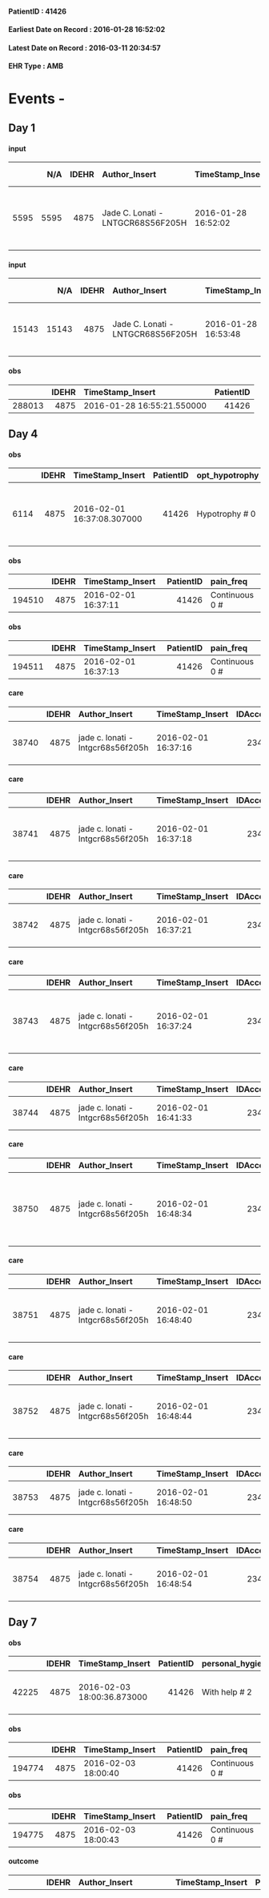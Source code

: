 
#### PatientID : 41426
#### Earliest Date on Record : 2016-01-28 16:52:02
#### Latest Date on Record : 2016-03-11 20:34:57
#### EHR Type : AMB

# Events - 

## Day 1

#### input
|      |    N/A |   IDEHR | Author_Insert                     | TimeStamp_Insert    |   IDAccess | EHRType   |   PatientID |   IDDigitalSignDocument | persone_vicine   |   Unnamed: 0_y |   IDANAMNESI_MED |   Non_Rilevabile_y | Note_Non_Rilevabile_y   | diagnosis                                                                |
|-----:|-------:|--------:|:----------------------------------|:--------------------|-----------:|:----------|------------:|------------------------:|:-----------------|---------------:|-----------------:|-------------------:|:------------------------|:-------------------------------------------------------------------------|
| 5595 |   5595 |    4875 | Jade C. Lonati - LNTGCR68S56F205H | 2016-01-28 16:52:02 |      23070 | AMB       |       41426 |                  257585 | N/A              |           3669 |             3567 |                  0 | NR                      | 6/2006 quadrantectomia SE sn + RT + ormonoterapia per neoplasia mammaria |

#### input
|       |    N/A |   IDEHR | Author_Insert                     | TimeStamp_Insert    |   IDAccess | EHRType   |   PatientID |   IDDigitalSignDocument | persone_vicine   |   Unnamed: 0_y.1 |   IDDIAGNOSI_ICD |   Non_Rilevabile_y.1 | Note_Non_Rilevabile_y.1   | I_ICD                                                                      | II_ICD                                            | III_ICD                                                        | IV_ICD                                                                          | I_Anno   | II_Anno   | III_Anno   | IV_Anno   | I_Mese   |
|------:|-------:|--------:|:----------------------------------|:--------------------|-----------:|:----------|------------:|------------------------:|:-----------------|-----------------:|-----------------:|---------------------:|:--------------------------|:---------------------------------------------------------------------------|:--------------------------------------------------|:---------------------------------------------------------------|:--------------------------------------------------------------------------------|:---------|:----------|:-----------|:----------|:---------|
| 15143 |  15143 |    4875 | Jade C. Lonati - LNTGCR68S56F205H | 2016-01-28 16:53:48 |      23070 | AMB       |       41426 |                  257587 | N/A              |              704 |              704 |                    0 | NR                        | 1749 - Tumori maligni della mammella (della donna), non specificata#2092=0 | 1972 - Tumori maligni secondari del pleura#2150=0 | 1985 - Tumori maligni secondari di osso e midollo osseo#2162=0 | 1977 - Tumori maligni secondari del fegato, specificati come metastatici#2155=0 | 2006#46  | 2014#54   | 2015#55    | 2016#56   | 06#06    |

#### obs
|        |   IDEHR | TimeStamp_Insert           |   PatientID |
|-------:|--------:|:---------------------------|------------:|
| 288013 |    4875 | 2016-01-28 16:55:21.550000 |       41426 |


## Day 4

#### obs
|      |   IDEHR | TimeStamp_Insert           |   PatientID | opt_hypotrophy   | chk_eloquence     | anorexia     | asthenia     | dyspnoea                      | agitation_behavior_freq   | mood                                                             | cognitive_state   |
|-----:|--------:|:---------------------------|------------:|:-----------------|:------------------|:-------------|:-------------|:------------------------------|:--------------------------|:-----------------------------------------------------------------|:------------------|
| 6114 |    4875 | 2016-02-01 16:37:08.307000 |       41426 | Hypotrophy # 0   | fluent speech # 0 | Anorexia # 0 | Moderate # 2 | applicant moderate effort # 7 | quiet # 0                 | demoralization # 03; # 09 anger, helplessness # 10; sadness # 11 | Polished # 2      |

#### obs
|        |   IDEHR | TimeStamp_Insert    |   PatientID | pain_freq      |
|-------:|--------:|:--------------------|------------:|:---------------|
| 194510 |    4875 | 2016-02-01 16:37:11 |       41426 | Continuous 0 # |

#### obs
|        |   IDEHR | TimeStamp_Insert    |   PatientID | pain_freq      |
|-------:|--------:|:--------------------|------------:|:---------------|
| 194511 |    4875 | 2016-02-01 16:37:13 |       41426 | Continuous 0 # |

#### care
|       |   IDEHR | Author_Insert                     | TimeStamp_Insert    |   IDAccess | EHRType   |   PatientID |   IDTERAPIE_OUTPAT_VIDAS | ds_dose   | opt_via_di_somm   | ds_ora           | dt_data_inizio      |   opt_pregressa |   opt_somm_terapia |   opt_estemporanea |   opt_termina |   opt_somm_in_pompa | opt_farmaco                          |
|------:|--------:|:----------------------------------|:--------------------|-----------:|:----------|------------:|-------------------------:|:----------|:------------------|:-----------------|:--------------------|----------------:|-------------------:|-------------------:|--------------:|--------------------:|:-------------------------------------|
| 38740 |    4875 | jade c. lonati - lntgcr68s56f205h | 2016-02-01 16:37:16 |      23446 | amb       |       41426 |                    16302 | 25 mg     | oral # 0 = 0      | 15 # 15; 23 # 23 | 2016-01-28 00:00:00 |               0 |                  0 |                  0 |             0 |                   0 | pregabalin (lyrica 25 mg cps) # 1771 |

#### care
|       |   IDEHR | Author_Insert                     | TimeStamp_Insert    |   IDAccess | EHRType   |   PatientID |   IDTERAPIE_OUTPAT_VIDAS | ds_dose   | opt_via_di_somm   | ds_ora       | dt_data_inizio      |   opt_pregressa |   opt_somm_terapia |   opt_estemporanea |   opt_termina |   opt_somm_in_pompa | opt_farmaco                                     |
|------:|--------:|:----------------------------------|:--------------------|-----------:|:----------|------------:|-------------------------:|:----------|:------------------|:-------------|:--------------------|----------------:|-------------------:|-------------------:|--------------:|--------------------:|:------------------------------------------------|
| 38741 |    4875 | jade c. lonati - lntgcr68s56f205h | 2016-02-01 16:37:18 |      23446 | amb       |       41426 |                    16303 | 1 bs      | oral # 0 = 0      | at need # 24 | 2016-02-01 00:00:00 |               0 |                  0 |                  0 |             0 |                   0 | sodium phosphate (phospholax bust 20 ml) # 1034 |

#### care
|       |   IDEHR | Author_Insert                     | TimeStamp_Insert    |   IDAccess | EHRType   |   PatientID |   IDTERAPIE_OUTPAT_VIDAS | ds_dose   | opt_via_di_somm   | ds_ora   | dt_data_inizio      |   opt_pregressa |   opt_somm_terapia |   opt_estemporanea |   opt_termina |   opt_somm_in_pompa | opt_farmaco                          |
|------:|--------:|:----------------------------------|:--------------------|-----------:|:----------|------------:|-------------------------:|:----------|:------------------|:---------|:--------------------|----------------:|-------------------:|-------------------:|--------------:|--------------------:|:-------------------------------------|
| 38742 |    4875 | jade c. lonati - lntgcr68s56f205h | 2016-02-01 16:37:21 |      23446 | amb       |       41426 |                    16304 | 2 c       | oral # 0 = 0      | 08 # 8   | 2016-02-01 00:00:00 |               0 |                  0 |                  0 |             0 |                   0 | pregabalin (lyrica 25 mg cps) # 1771 |

#### care
|       |   IDEHR | Author_Insert                     | TimeStamp_Insert    |   IDAccess | EHRType   |   PatientID |   IDTERAPIE_OUTPAT_VIDAS | ds_dose   | opt_via_di_somm   | ds_ora          | dt_data_inizio      |   opt_pregressa |   opt_somm_terapia |   opt_estemporanea |   opt_termina |   opt_somm_in_pompa | opt_farmaco                                       |
|------:|--------:|:----------------------------------|:--------------------|-----------:|:----------|------------:|-------------------------:|:----------|:------------------|:----------------|:--------------------|----------------:|-------------------:|-------------------:|--------------:|--------------------:|:--------------------------------------------------|
| 38743 |    4875 | jade c. lonati - lntgcr68s56f205h | 2016-02-01 16:37:24 |      23446 | amb       |       41426 |                    16305 | 2 c       | oral # 0 = 0      | 08 # 8; 20 # 20 | 2016-02-01 00:00:00 |               0 |                  0 |                  0 |             0 |                   0 | senna glycosides (pursennid 12 mg tablets) # 1029 |

#### care
|       |   IDEHR | Author_Insert                     | TimeStamp_Insert    |   IDAccess | EHRType   |   PatientID |   IDTERAPIE_OUTPAT_VIDAS | ds_altro_farmaco   | ds_dose   | opt_via_di_somm   | ds_ora          | dt_data_inizio      |   opt_pregressa |   opt_somm_terapia |   opt_estemporanea |   opt_termina |   opt_somm_in_pompa | opt_farmaco              |
|------:|--------:|:----------------------------------|:--------------------|-----------:|:----------|------------:|-------------------------:|:-------------------|:----------|:------------------|:----------------|:--------------------|----------------:|-------------------:|-------------------:|--------------:|--------------------:|:-------------------------|
| 38744 |    4875 | jade c. lonati - lntgcr68s56f205h | 2016-02-01 16:41:33 |      23447 | amb       |       41426 |                    16306 | methadone          | 4.5 ml    | oral # 0 = 0      | 08 # 8; 20 # 20 | 2016-01-28 00:00:00 |               0 |                  0 |                  0 |             0 |                   0 | other (see notes) # 2004 |

#### care
|       |   IDEHR | Author_Insert                     | TimeStamp_Insert    |   IDAccess | EHRType   |   PatientID |   IDTERAPIE_OUTPAT_VIDAS | ds_dose   | opt_via_di_somm   | ds_ora          | dt_data_inizio      |   opt_pregressa |   opt_somm_terapia |   opt_estemporanea |   opt_termina |   opt_somm_in_pompa | opt_farmaco                                                        |
|------:|--------:|:----------------------------------|:--------------------|-----------:|:----------|------------:|-------------------------:|:----------|:------------------|:----------------|:--------------------|----------------:|-------------------:|-------------------:|--------------:|--------------------:|:-------------------------------------------------------------------|
| 38750 |    4875 | jade c. lonati - lntgcr68s56f205h | 2016-02-01 16:48:34 |      23450 | amb       |       41426 |                    16312 | 2 tbsp    | oral # 0 = 0      | 09 # 9; 17 # 17 | 2016-02-01 00:00:00 |               0 |                  0 |                  0 |             0 |                   0 | macrogol / sodium bic./sodio cl / kcl (movicol bust 13-8 g) # 1035 |

#### care
|       |   IDEHR | Author_Insert                     | TimeStamp_Insert    |   IDAccess | EHRType   |   PatientID |   IDTERAPIE_OUTPAT_VIDAS | ds_dose   | opt_via_di_somm   | ds_ora   | dt_data_inizio      |   opt_pregressa |   opt_somm_terapia |   opt_estemporanea |   opt_termina |   opt_somm_in_pompa | opt_farmaco                                      |
|------:|--------:|:----------------------------------|:--------------------|-----------:|:----------|------------:|-------------------------:|:----------|:------------------|:---------|:--------------------|----------------:|-------------------:|-------------------:|--------------:|--------------------:|:-------------------------------------------------|
| 38751 |    4875 | jade c. lonati - lntgcr68s56f205h | 2016-02-01 16:48:40 |      23450 | amb       |       41426 |                    16313 | 1 c       | oral # 0 = 0      | 12 # 12  | 2016-02-01 00:00:00 |               0 |                  0 |                  0 |             0 |                   0 | citalopram (citalopram 20 mg tablets rev) # 1893 |

#### care
|       |   IDEHR | Author_Insert                     | TimeStamp_Insert    |   IDAccess | EHRType   |   PatientID |   IDTERAPIE_OUTPAT_VIDAS | ds_dose   | opt_via_di_somm   | ds_ora   | dt_data_inizio      |   opt_pregressa |   opt_somm_terapia |   opt_estemporanea |   opt_termina |   opt_somm_in_pompa | opt_farmaco                                              |
|------:|--------:|:----------------------------------|:--------------------|-----------:|:----------|------------:|-------------------------:|:----------|:------------------|:---------|:--------------------|----------------:|-------------------:|-------------------:|--------------:|--------------------:|:---------------------------------------------------------|
| 38752 |    4875 | jade c. lonati - lntgcr68s56f205h | 2016-02-01 16:48:44 |      23450 | amb       |       41426 |                    16314 | 1 c       | oral # 0 = 0      | 08 # 8   | 2016-02-01 00:00:00 |               0 |                  0 |                  0 |             0 |                   0 | duloxetine hydrochloride (cymbalta 60 mg tablets) # 1925 |

#### care
|       |   IDEHR | Author_Insert                     | TimeStamp_Insert    |   IDAccess | EHRType   |   PatientID |   IDTERAPIE_OUTPAT_VIDAS | ds_altro_farmaco   | ds_dose   | opt_via_di_somm   | ds_ora          | dt_data_inizio      |   opt_pregressa |   opt_somm_terapia |   opt_estemporanea |   opt_termina |   opt_somm_in_pompa | opt_farmaco              |
|------:|--------:|:----------------------------------|:--------------------|-----------:|:----------|------------:|-------------------------:|:-------------------|:----------|:------------------|:----------------|:--------------------|----------------:|-------------------:|-------------------:|--------------:|--------------------:|:-------------------------|
| 38753 |    4875 | jade c. lonati - lntgcr68s56f205h | 2016-02-01 16:48:50 |      23450 | amb       |       41426 |                    16315 | levopraid          | 50 mg 1 c | oral # 0 = 0      | 08 # 8; 20 # 20 | 2016-02-01 00:00:00 |               0 |                  0 |                  0 |             0 |                   0 | other (see notes) # 2004 |

#### care
|       |   IDEHR | Author_Insert                     | TimeStamp_Insert    |   IDAccess | EHRType   |   PatientID |   IDTERAPIE_OUTPAT_VIDAS | ds_dose   | opt_via_di_somm   | ds_ora   | dt_data_inizio      |   opt_pregressa |   opt_somm_terapia |   opt_estemporanea |   opt_termina |   opt_somm_in_pompa | opt_farmaco                              |
|------:|--------:|:----------------------------------|:--------------------|-----------:|:----------|------------:|-------------------------:|:----------|:------------------|:---------|:--------------------|----------------:|-------------------:|-------------------:|--------------:|--------------------:|:-----------------------------------------|
| 38754 |    4875 | jade c. lonati - lntgcr68s56f205h | 2016-02-01 16:48:54 |      23450 | amb       |       41426 |                    16316 | 1 c       | oral # 0 = 0      | 17 # 17  | 2016-01-18 00:00:00 |               0 |                  0 |                  0 |             0 |                   0 | fluconazole (diflucan 100 mg cps) # 1529 |


## Day 7

#### obs
|       |   IDEHR | TimeStamp_Insert           |   PatientID | personal_hygiene   | urine_elimination   | mobility        | speech            | active_diuresis     | lack_of_appetite     | asthenia     | dyspnoea        | motor_performance                                              | body_temp    | mood                                      | diet     | cognitive_state   | feces_elimination   | consumption_help   |
|------:|--------:|:---------------------------|------------:|:-------------------|:--------------------|:----------------|:------------------|:--------------------|:---------------------|:-------------|:----------------|:---------------------------------------------------------------|:-------------|:------------------------------------------|:---------|:------------------|:--------------------|:-------------------|
| 42225 |    4875 | 2016-02-03 18:00:36.873000 |       41426 | With help # 2      | Independent # 0     | Independent # 0 | fluent speech # 0 | active diuresis # 0 | loss of appetite # 0 | Moderate # 1 | mild strain # 1 | 60% - Patient unable to work, requires assistance to walk # 06 | Apyrexia # 0 | Denial # 06; # 08 fear, helplessness # 10 | Free # 0 | Polished # 2      | Independent # 0     | Independent # 0    |

#### obs
|        |   IDEHR | TimeStamp_Insert    |   PatientID | pain_freq      |
|-------:|--------:|:--------------------|------------:|:---------------|
| 194774 |    4875 | 2016-02-03 18:00:40 |       41426 | Continuous 0 # |

#### obs
|        |   IDEHR | TimeStamp_Insert    |   PatientID | pain_freq      |
|-------:|--------:|:--------------------|------------:|:---------------|
| 194775 |    4875 | 2016-02-03 18:00:43 |       41426 | Continuous 0 # |

#### outcome
|       |   IDEHR | Author_Insert                      | TimeStamp_Insert    |   PatientID |   IDDigitalSignDocument |   IDPAI_VIDAS | opt_problem                                                            |   opt_problem_num | opt_obiettivo                                               |   opt_obiettivo_num | opt_stato_problema   |   opt_stato_problema_num | opt_interventi                                                                                                                                                                                                                                                                                                                                                                                                                                                   |   opt_interventi_num |
|------:|--------:|:-----------------------------------|:--------------------|------------:|------------------------:|--------------:|:-----------------------------------------------------------------------|------------------:|:------------------------------------------------------------|--------------------:|:---------------------|-------------------------:|:-----------------------------------------------------------------------------------------------------------------------------------------------------------------------------------------------------------------------------------------------------------------------------------------------------------------------------------------------------------------------------------------------------------------------------------------------------------------|---------------------:|
| 17637 |    4875 | De Paula Helena - DPLMCH72M51Z602H | 2016-02-03 18:00:45 |       41426 |                  263125 |         19670 | Alteration of comfort associated with chronic pain and / or acute # 29 |                 2 | The patient riferir√ † ¬ † a satisfactory pain control # 56 |                   1 | Open Problem # 1     |                        1 | Implementation PAI - Therapeutic adjustment # 441; Implementation PAI - Evaluate the efficacy of drug administration # 443; Counseling - Sharing with the caregiver the therapeutic path # 445; Educational - educating the caregiver / patient to the recognition / treatment of symptom # 446; Informative - Inform the patient / caregiver of the need to maintain QoL # 448; Implementation of PAI - Administer the medication correctly as prescribed # 442 |                    2 |

#### obs
|      |   IDEHR | TimeStamp_Insert           |   PatientID | opt_hypotrophy   | chk_eloquence     | anorexia     | asthenia     | dyspnoea                         | agitation_behavior_freq   | mood                                                 | cognitive_state   |
|-----:|--------:|:---------------------------|------------:|:-----------------|:------------------|:-------------|:-------------|:---------------------------------|:--------------------------|:-----------------------------------------------------|:------------------|
| 6201 |    4875 | 2016-02-04 11:22:12.387000 |       41426 | Hypotrophy # 0   | fluent speech # 0 | Anorexia # 0 | Moderate # 2 | applicant from severe stress # 8 | quiet # 0                 | demoralization # 03; # 10 helplessness, sadness # 11 | Polished # 2      |

#### obs
|        |   IDEHR | TimeStamp_Insert    |   PatientID | pain_freq      |
|-------:|--------:|:--------------------|------------:|:---------------|
| 194849 |    4875 | 2016-02-04 11:22:15 |       41426 | Continuous 0 # |

#### obs
|        |   IDEHR | TimeStamp_Insert    |   PatientID | pain_freq      |
|-------:|--------:|:--------------------|------------:|:---------------|
| 194850 |    4875 | 2016-02-04 11:22:19 |       41426 | Continuous 0 # |

#### care
|       |   IDEHR | Author_Insert                     | TimeStamp_Insert    |   IDAccess | EHRType   |   PatientID |   IDTERAPIE_OUTPAT_VIDAS | ds_dose   | opt_via_di_somm   | ds_ora          | dt_data_inizio      |   opt_pregressa |   opt_somm_terapia |   opt_estemporanea |   opt_termina |   opt_somm_in_pompa | opt_farmaco                          |
|------:|--------:|:----------------------------------|:--------------------|-----------:|:----------|------------:|-------------------------:|:----------|:------------------|:----------------|:--------------------|----------------:|-------------------:|-------------------:|--------------:|--------------------:|:-------------------------------------|
| 39076 |    4875 | jade c. lonati - lntgcr68s56f205h | 2016-02-04 11:22:21 |      23800 | amb       |       41426 |                    16639 | 2 c       | oral # 0 = 0      | 08 # 8; 15 # 15 | 2016-02-01 00:00:00 |               0 |                  0 |                  0 |             0 |                   0 | pregabalin (lyrica 25 mg cps) # 1771 |

#### care
|       |   IDEHR | Author_Insert                     | TimeStamp_Insert    |   IDAccess | EHRType   |   PatientID |   IDTERAPIE_OUTPAT_VIDAS | ds_dose   | opt_via_di_somm   | ds_ora   | dt_data_inizio      |   opt_pregressa |   opt_somm_terapia |   opt_estemporanea |   opt_termina |   opt_somm_in_pompa | opt_farmaco                          |
|------:|--------:|:----------------------------------|:--------------------|-----------:|:----------|------------:|-------------------------:|:----------|:------------------|:---------|:--------------------|----------------:|-------------------:|-------------------:|--------------:|--------------------:|:-------------------------------------|
| 39077 |    4875 | jade c. lonati - lntgcr68s56f205h | 2016-02-04 11:22:24 |      23800 | amb       |       41426 |                    16640 | 25 mg     | oral # 0 = 0      | 23 # 23  | 2016-01-28 00:00:00 |               0 |                  0 |                  0 |             0 |                   0 | pregabalin (lyrica 25 mg cps) # 1771 |

#### care
|       |   IDEHR | Author_Insert                     | TimeStamp_Insert    |   IDAccess | EHRType   |   PatientID |   IDTERAPIE_OUTPAT_VIDAS | ds_dose   | opt_via_di_somm   | ds_ora                   | dt_data_inizio      |   opt_pregressa |   opt_somm_terapia |   opt_estemporanea |   opt_termina |   opt_somm_in_pompa | opt_farmaco                                                        |
|------:|--------:|:----------------------------------|:--------------------|-----------:|:----------|------------:|-------------------------:|:----------|:------------------|:-------------------------|:--------------------|----------------:|-------------------:|-------------------:|--------------:|--------------------:|:-------------------------------------------------------------------|
| 39078 |    4875 | jade c. lonati - lntgcr68s56f205h | 2016-02-04 11:22:28 |      23800 | amb       |       41426 |                    16641 | 2 tbsp    | oral # 0 = 0      | 09 # 9; 15 # 15; 22 # 22 | 2016-02-01 00:00:00 |               0 |                  0 |                  0 |             0 |                   0 | macrogol / sodium bic./sodio cl / kcl (movicol bust 13-8 g) # 1035 |


## Day 8

#### obs
|        |   IDEHR | TimeStamp_Insert           |   PatientID | opt_attitude   | motor_performance          |
|-------:|--------:|:---------------------------|------------:|:---------------|:---------------------------|
| 119445 |    4875 | 2016-02-05 12:00:41.953000 |       41426 | Positive # 0   | ambulate independently 0 # |


## Day 12

#### obs
|      |   IDEHR | TimeStamp_Insert           |   PatientID | opt_hypotrophy   | chk_eloquence     | anorexia     | asthenia     | dyspnoea                         | agitation_behavior_freq   | mood                                                 | cognitive_state   |
|-----:|--------:|:---------------------------|------------:|:-----------------|:------------------|:-------------|:-------------|:---------------------------------|:--------------------------|:-----------------------------------------------------|:------------------|
| 6351 |    4875 | 2016-02-09 12:18:22.037000 |       41426 | Hypotrophy # 0   | fluent speech # 0 | Anorexia # 0 | Moderate # 2 | applicant from severe stress # 8 | quiet # 0                 | demoralization # 03; # 10 helplessness, sadness # 11 | Polished # 2      |

#### obs
|        |   IDEHR | TimeStamp_Insert    |   PatientID | pain_freq      |
|-------:|--------:|:--------------------|------------:|:---------------|
| 195468 |    4875 | 2016-02-09 12:18:26 |       41426 | Continuous 0 # |

#### obs
|        |   IDEHR | TimeStamp_Insert    |   PatientID | pain_freq      |
|-------:|--------:|:--------------------|------------:|:---------------|
| 195469 |    4875 | 2016-02-09 12:18:29 |       41426 | Continuous 0 # |

#### care
|       |   IDEHR | Author_Insert                     | TimeStamp_Insert    |   IDAccess | EHRType   |   PatientID |   IDTERAPIE_OUTPAT_VIDAS | ds_dose   | opt_via_di_somm   | ds_ora   | dt_data_inizio      |   opt_pregressa |   opt_somm_terapia |   opt_estemporanea |   opt_termina |   opt_somm_in_pompa | opt_farmaco                          |
|------:|--------:|:----------------------------------|:--------------------|-----------:|:----------|------------:|-------------------------:|:----------|:------------------|:---------|:--------------------|----------------:|-------------------:|-------------------:|--------------:|--------------------:|:-------------------------------------|
| 39466 |    4875 | jade c. lonati - lntgcr68s56f205h | 2016-02-09 12:18:32 |      24353 | amb       |       41426 |                    17032 | 2 c       | oral # 0 = 0      | 08 # 8   | 2016-02-01 00:00:00 |               0 |                  0 |                  0 |             0 |                   0 | pregabalin (lyrica 25 mg cps) # 1771 |

#### care
|       |   IDEHR | Author_Insert                     | TimeStamp_Insert    |   IDAccess | EHRType   |   PatientID |   IDTERAPIE_OUTPAT_VIDAS | ds_altro_farmaco   | ds_dose   | opt_via_di_somm   | ds_ora   | dt_data_inizio      |   opt_pregressa |   opt_somm_terapia |   opt_estemporanea |   opt_termina |   opt_somm_in_pompa | opt_farmaco              |
|------:|--------:|:----------------------------------|:--------------------|-----------:|:----------|------------:|-------------------------:|:-------------------|:----------|:------------------|:---------|:--------------------|----------------:|-------------------:|-------------------:|--------------:|--------------------:|:-------------------------|
| 39467 |    4875 | jade c. lonati - lntgcr68s56f205h | 2016-02-09 12:18:34 |      24353 | amb       |       41426 |                    17033 | methadone          | 6 ml      | oral # 0 = 0      | 08 # 8   | 2016-02-09 00:00:00 |               0 |                  0 |                  0 |             0 |                   0 | other (see notes) # 2004 |

#### care
|       |   IDEHR | Author_Insert                     | TimeStamp_Insert    |   IDAccess | EHRType   |   PatientID |   IDTERAPIE_OUTPAT_VIDAS | ds_dose   | opt_via_di_somm   | ds_ora       | dt_data_inizio      |   opt_pregressa |   opt_somm_terapia |   opt_estemporanea |   opt_termina |   opt_somm_in_pompa | opt_farmaco                                       |
|------:|--------:|:----------------------------------|:--------------------|-----------:|:----------|------------:|-------------------------:|:----------|:------------------|:-------------|:--------------------|----------------:|-------------------:|-------------------:|--------------:|--------------------:|:--------------------------------------------------|
| 39468 |    4875 | jade c. lonati - lntgcr68s56f205h | 2016-02-09 12:18:37 |      24353 | amb       |       41426 |                    17034 | 2 c       | oral # 0 = 0      | at need # 24 | 2016-02-01 00:00:00 |               0 |                  0 |                  0 |             0 |                   0 | senna glycosides (pursennid 12 mg tablets) # 1029 |

#### care
|       |   IDEHR | Author_Insert                     | TimeStamp_Insert    |   IDAccess | EHRType   |   PatientID |   IDTERAPIE_OUTPAT_VIDAS | ds_altro_farmaco   | ds_dose   | opt_via_di_somm   | ds_ora   | dt_data_inizio      |   opt_pregressa |   opt_somm_terapia |   opt_estemporanea |   opt_termina |   opt_somm_in_pompa | opt_farmaco              |
|------:|--------:|:----------------------------------|:--------------------|-----------:|:----------|------------:|-------------------------:|:-------------------|:----------|:------------------|:---------|:--------------------|----------------:|-------------------:|-------------------:|--------------:|--------------------:|:-------------------------|
| 39469 |    4875 | jade c. lonati - lntgcr68s56f205h | 2016-02-09 12:18:40 |      24353 | amb       |       41426 |                    17035 | methadone          | 4.5 ml    | oral # 0 = 0      | 20 # 20  | 2016-01-28 00:00:00 |               0 |                  0 |                  0 |             0 |                   0 | other (see notes) # 2004 |

#### care
|       |   IDEHR | Author_Insert                     | TimeStamp_Insert    |   IDAccess | EHRType   |   PatientID |   IDTERAPIE_OUTPAT_VIDAS | ds_dose   | opt_via_di_somm   | ds_ora           | dt_data_inizio      |   opt_pregressa |   opt_somm_terapia |   opt_estemporanea |   opt_termina |   opt_somm_in_pompa | opt_farmaco                          |
|------:|--------:|:----------------------------------|:--------------------|-----------:|:----------|------------:|-------------------------:|:----------|:------------------|:-----------------|:--------------------|----------------:|-------------------:|-------------------:|--------------:|--------------------:|:-------------------------------------|
| 39470 |    4875 | jade c. lonati - lntgcr68s56f205h | 2016-02-09 12:18:44 |      24353 | amb       |       41426 |                    17036 | 25 mg     | oral # 0 = 0      | 23 # 23; 15 # 15 | 2016-01-28 00:00:00 |               0 |                  0 |                  0 |             0 |                   0 | pregabalin (lyrica 25 mg cps) # 1771 |

#### care
|       |   IDEHR | Author_Insert                     | TimeStamp_Insert    |   IDAccess | EHRType   |   PatientID |   IDTERAPIE_OUTPAT_VIDAS | ds_dose   | opt_via_di_somm   | ds_ora          | dt_data_inizio      |   opt_pregressa |   opt_somm_terapia |   opt_estemporanea |   opt_termina |   opt_somm_in_pompa | opt_farmaco                                                        |
|------:|--------:|:----------------------------------|:--------------------|-----------:|:----------|------------:|-------------------------:|:----------|:------------------|:----------------|:--------------------|----------------:|-------------------:|-------------------:|--------------:|--------------------:|:-------------------------------------------------------------------|
| 39471 |    4875 | jade c. lonati - lntgcr68s56f205h | 2016-02-09 12:18:46 |      24353 | amb       |       41426 |                    17037 | 1 tbsp    | oral # 0 = 0      | 09 # 9; 17 # 17 | 2016-02-01 00:00:00 |               0 |                  0 |                  0 |             0 |                   0 | macrogol / sodium bic./sodio cl / kcl (movicol bust 13-8 g) # 1035 |


## Day 15

#### obs
|        |   IDEHR | TimeStamp_Insert           |   PatientID | opt_attitude   | motor_performance          |
|-------:|--------:|:---------------------------|------------:|:---------------|:---------------------------|
| 119472 |    4875 | 2016-02-12 13:17:05.637000 |       41426 | Positive # 0   | ambulate independently 0 # |

#### obs
|      |   IDEHR | TimeStamp_Insert           |   PatientID | opt_hypotrophy   | chk_eloquence     | anorexia     | asthenia     | dyspnoea                         | agitation_behavior_freq   | mood                                                 | cognitive_state   |
|-----:|--------:|:---------------------------|------------:|:-----------------|:------------------|:-------------|:-------------|:---------------------------------|:--------------------------|:-----------------------------------------------------|:------------------|
| 6471 |    4875 | 2016-02-12 14:59:10.303000 |       41426 | Hypotrophy # 0   | fluent speech # 0 | Anorexia # 0 | Moderate # 2 | applicant from severe stress # 8 | quiet # 0                 | demoralization # 03; # 10 helplessness, sadness # 11 | Polished # 2      |

#### obs
|        |   IDEHR | TimeStamp_Insert    |   PatientID | pain_freq      |
|-------:|--------:|:--------------------|------------:|:---------------|
| 195919 |    4875 | 2016-02-12 15:01:06 |       41426 | Continuous 0 # |

#### care
|       |   IDEHR | Author_Insert                     | TimeStamp_Insert    |   IDAccess | EHRType   |   PatientID |   IDTERAPIE_OUTPAT_VIDAS | ds_dose   | opt_via_di_somm       | ds_ora                   | dt_data_inizio      |   opt_pregressa |   opt_somm_terapia |   opt_estemporanea |   opt_termina |   opt_somm_in_pompa | opt_farmaco                            |
|------:|--------:|:----------------------------------|:--------------------|-----------:|:----------|------------:|-------------------------:|:----------|:----------------------|:-------------------------|:--------------------|----------------:|-------------------:|-------------------:|--------------:|--------------------:|:---------------------------------------|
| 39848 |    4875 | jade c. lonati - lntgcr68s56f205h | 2016-02-12 15:02:52 |      24786 | amb       |       41426 |                    17414 | 1 ur      | intramuscular # 2 = 2 | 08 # 8; # 24 = 0 in need | 2016-02-12 00:00:00 |               0 |                  0 |                  0 |             0 |                   0 | ketorolac (toradol30 mg fl) # 1571 = 0 |


## Day 18

#### obs
|       |   IDEHR | TimeStamp_Insert           |   PatientID | personal_hygiene   | urine_elimination   | mobility        | speech            | active_diuresis     | lack_of_appetite     | asthenia     | dyspnoea        | motor_performance                                              | body_temp    | mood                                      | diet     | cognitive_state   | feces_elimination   | consumption_help   |
|------:|--------:|:---------------------------|------------:|:-------------------|:--------------------|:----------------|:------------------|:--------------------|:---------------------|:-------------|:----------------|:---------------------------------------------------------------|:-------------|:------------------------------------------|:---------|:------------------|:--------------------|:-------------------|
| 42795 |    4875 | 2016-02-15 13:44:42.870000 |       41426 | With help # 2      | Independent # 0     | Independent # 0 | fluent speech # 0 | active diuresis # 0 | loss of appetite # 0 | Moderate # 1 | mild strain # 1 | 60% - Patient unable to work, requires assistance to walk # 06 | Apyrexia # 0 | Denial # 06; # 08 fear, helplessness # 10 | Free # 0 | Polished # 2      | Independent # 0     | Independent # 0    |

#### obs
|        |   IDEHR | TimeStamp_Insert    |   PatientID | pain_freq      |
|-------:|--------:|:--------------------|------------:|:---------------|
| 196216 |    4875 | 2016-02-15 13:44:45 |       41426 | Continuous 0 # |

#### obs
|        |   IDEHR | TimeStamp_Insert    |   PatientID | pain_freq      |
|-------:|--------:|:--------------------|------------:|:---------------|
| 196217 |    4875 | 2016-02-15 13:44:48 |       41426 | Occasional # 4 |

#### obs
|        |   IDEHR | TimeStamp_Insert    |   PatientID | pain_freq      |
|-------:|--------:|:--------------------|------------:|:---------------|
| 196218 |    4875 | 2016-02-15 13:44:50 |       41426 | Continuous 0 # |

#### obs
|      |   IDEHR | TimeStamp_Insert           |   PatientID | opt_hypotrophy   | chk_eloquence     | asthenia     | dyspnoea                         | agitation_behavior_freq   | mood                                   | cognitive_state   |
|-----:|--------:|:---------------------------|------------:|:-----------------|:------------------|:-------------|:---------------------------------|:--------------------------|:---------------------------------------|:------------------|
| 6538 |    4875 | 2016-02-15 15:59:58.283000 |       41426 | Hypotrophy # 0   | fluent speech # 0 | Moderate # 2 | applicant from severe stress # 8 | quiet # 0                 | demoralization # 03; helplessness # 10 | Polished # 2      |

#### obs
|        |   IDEHR | TimeStamp_Insert    |   PatientID | pain_freq      |
|-------:|--------:|:--------------------|------------:|:---------------|
| 196239 |    4875 | 2016-02-15 16:00:01 |       41426 | Continuous 0 # |

#### obs
|        |   IDEHR | TimeStamp_Insert    |   PatientID | pain_freq      |
|-------:|--------:|:--------------------|------------:|:---------------|
| 196240 |    4875 | 2016-02-15 16:00:05 |       41426 | Continuous 0 # |

#### care
|       |   IDEHR | Author_Insert                     | TimeStamp_Insert    |   IDAccess | EHRType   |   PatientID |   IDTERAPIE_OUTPAT_VIDAS | ds_dose   | opt_via_di_somm   | ds_ora   | dt_data_inizio      |   opt_pregressa |   opt_somm_terapia |   opt_estemporanea |   opt_termina |   opt_somm_in_pompa | opt_farmaco                                                        |
|------:|--------:|:----------------------------------|:--------------------|-----------:|:----------|------------:|-------------------------:|:----------|:------------------|:---------|:--------------------|----------------:|-------------------:|-------------------:|--------------:|--------------------:|:-------------------------------------------------------------------|
| 40087 |    4875 | jade c. lonati - lntgcr68s56f205h | 2016-02-15 16:00:07 |      25045 | amb       |       41426 |                    17654 | 2 tbsp    | oral # 0 = 0      | 17 # 17  | 2016-02-01 00:00:00 |               0 |                  0 |                  0 |             0 |                   0 | macrogol / sodium bic./sodio cl / kcl (movicol bust 13-8 g) # 1035 |

#### care
|       |   IDEHR | Author_Insert                     | TimeStamp_Insert    |   IDAccess | EHRType   |   PatientID |   IDTERAPIE_OUTPAT_VIDAS | ds_altro_farmaco   | ds_dose   | opt_via_di_somm   | ds_ora   | dt_data_inizio      |   opt_pregressa |   opt_somm_terapia |   opt_estemporanea |   opt_termina |   opt_somm_in_pompa | opt_farmaco              |
|------:|--------:|:----------------------------------|:--------------------|-----------:|:----------|------------:|-------------------------:|:-------------------|:----------|:------------------|:---------|:--------------------|----------------:|-------------------:|-------------------:|--------------:|--------------------:|:-------------------------|
| 40088 |    4875 | jade c. lonati - lntgcr68s56f205h | 2016-02-15 16:00:10 |      25045 | amb       |       41426 |                    17655 | methadone          | 4.5 ml    | oral # 0 = 0      | 20 # 20  | 2016-01-28 00:00:00 |               0 |                  0 |                  0 |             1 |                   0 | other (see notes) # 2004 |

#### care
|       |   IDEHR | Author_Insert                     | TimeStamp_Insert    |   IDAccess | EHRType   |   PatientID |   IDTERAPIE_OUTPAT_VIDAS | ds_altro_farmaco   | ds_dose   | opt_via_di_somm   | ds_ora          | dt_data_inizio      |   opt_pregressa |   opt_somm_terapia |   opt_estemporanea |   opt_termina |   opt_somm_in_pompa | opt_farmaco              |
|------:|--------:|:----------------------------------|:--------------------|-----------:|:----------|------------:|-------------------------:|:-------------------|:----------|:------------------|:----------------|:--------------------|----------------:|-------------------:|-------------------:|--------------:|--------------------:|:-------------------------|
| 40089 |    4875 | jade c. lonati - lntgcr68s56f205h | 2016-02-15 16:00:15 |      25045 | amb       |       41426 |                    17656 | methadone          | 4 ml      | oral # 0 = 0      | 08 # 8; 20 # 20 | 2016-02-09 00:00:00 |               0 |                  0 |                  0 |             0 |                   0 | other (see notes) # 2004 |

#### care
|       |   IDEHR | Author_Insert                     | TimeStamp_Insert    |   IDAccess | EHRType   |   PatientID |   IDTERAPIE_OUTPAT_VIDAS | ds_dose   | opt_via_di_somm   | ds_ora                | dt_data_inizio      |   opt_pregressa |   opt_somm_terapia |   opt_estemporanea |   opt_termina |   opt_somm_in_pompa | opt_farmaco                                       |
|------:|--------:|:----------------------------------|:--------------------|-----------:|:----------|------------:|-------------------------:|:----------|:------------------|:----------------------|:--------------------|----------------:|-------------------:|-------------------:|--------------:|--------------------:|:--------------------------------------------------|
| 40090 |    4875 | jade c. lonati - lntgcr68s56f205h | 2016-02-15 16:00:17 |      25045 | amb       |       41426 |                    17657 | 1 c       | oral # 0 = 0      | at need # 24; 21 # 21 | 2016-02-01 00:00:00 |               0 |                  0 |                  0 |             0 |                   0 | senna glycosides (pursennid 12 mg tablets) # 1029 |

#### care
|       |   IDEHR | Author_Insert                     | TimeStamp_Insert    |   IDAccess | EHRType   |   PatientID |   IDTERAPIE_OUTPAT_VIDAS | ds_dose   | opt_via_di_somm       | ds_ora       | dt_data_inizio      |   opt_pregressa |   opt_somm_terapia |   opt_estemporanea |   opt_termina |   opt_somm_in_pompa | opt_farmaco                        |
|------:|--------:|:----------------------------------|:--------------------|-----------:|:----------|------------:|-------------------------:|:----------|:----------------------|:-------------|:--------------------|----------------:|-------------------:|-------------------:|--------------:|--------------------:|:-----------------------------------|
| 40091 |    4875 | jade c. lonati - lntgcr68s56f205h | 2016-02-15 16:09:30 |      25048 | amb       |       41426 |                    17658 | 1 ur      | intramuscular # 2 = 2 | at need # 24 | 2016-02-12 00:00:00 |               0 |                  0 |                  0 |             0 |                   0 | ketorolac (toradol30 mg fl) # 1571 |

#### care
|       |   IDEHR | Author_Insert                     | TimeStamp_Insert    |   IDAccess | EHRType   |   PatientID |   IDTERAPIE_OUTPAT_VIDAS | ds_altro_farmaco   | ds_dose   | opt_via_di_somm   | ds_ora   | dt_data_inizio      |   opt_pregressa |   opt_somm_terapia |   opt_estemporanea |   opt_termina |   opt_somm_in_pompa | opt_farmaco              |
|------:|--------:|:----------------------------------|:--------------------|-----------:|:----------|------------:|-------------------------:|:-------------------|:----------|:------------------|:---------|:--------------------|----------------:|-------------------:|-------------------:|--------------:|--------------------:|:-------------------------|
| 40092 |    4875 | jade c. lonati - lntgcr68s56f205h | 2016-02-15 16:09:33 |      25048 | amb       |       41426 |                    17659 | methadone          | 6 ml      | oral # 0 = 0      | 08 # 8   | 2016-02-09 00:00:00 |               0 |                  0 |                  0 |             1 |                   0 | other (see notes) # 2004 |


## Day 19

#### obs
|        |   IDEHR | TimeStamp_Insert           |   PatientID | opt_attitude   | motor_performance          |
|-------:|--------:|:---------------------------|------------:|:---------------|:---------------------------|
| 119485 |    4875 | 2016-02-16 09:05:24.377000 |       41426 | Positive # 0   | ambulate independently 0 # |

#### obs
|        |   IDEHR | TimeStamp_Insert           |   PatientID | opt_attitude   | motor_performance          |
|-------:|--------:|:---------------------------|------------:|:---------------|:---------------------------|
| 119486 |    4875 | 2016-02-16 09:05:27.427000 |       41426 | Positive # 0   | ambulate independently 0 # |


## Day 21

#### obs
|      |   IDEHR | TimeStamp_Insert           |   PatientID | opt_hypotrophy   | chk_eloquence     | asthenia     | dyspnoea                         | agitation_behavior_freq   | mood                                   | cognitive_state   |
|-----:|--------:|:---------------------------|------------:|:-----------------|:------------------|:-------------|:---------------------------------|:--------------------------|:---------------------------------------|:------------------|
| 6622 |    4875 | 2016-02-18 10:59:04.770000 |       41426 | Hypotrophy # 0   | fluent speech # 0 | Moderate # 2 | applicant from severe stress # 8 | quiet # 0                 | demoralization # 03; helplessness # 10 | Polished # 2      |

#### obs
|        |   IDEHR | TimeStamp_Insert    |   PatientID | pain_freq      |
|-------:|--------:|:--------------------|------------:|:---------------|
| 196626 |    4875 | 2016-02-18 10:59:11 |       41426 | Occasional # 4 |

#### obs
|        |   IDEHR | TimeStamp_Insert    |   PatientID | pain_freq      |
|-------:|--------:|:--------------------|------------:|:---------------|
| 196627 |    4875 | 2016-02-18 10:59:15 |       41426 | Continuous 0 # |

#### obs
|        |   IDEHR | TimeStamp_Insert    |   PatientID | pain_freq      |
|-------:|--------:|:--------------------|------------:|:---------------|
| 196628 |    4875 | 2016-02-18 10:59:20 |       41426 | Continuous 0 # |

#### care
|       |   IDEHR | Author_Insert                     | TimeStamp_Insert    |   IDAccess | EHRType   |   PatientID |   IDTERAPIE_OUTPAT_VIDAS | ds_altro_farmaco   | ds_dose   | opt_via_di_somm   | ds_ora   | dt_data_inizio      | ds_note_y                     |   opt_pregressa |   opt_somm_terapia |   opt_estemporanea |   opt_termina |   opt_somm_in_pompa | opt_farmaco              |
|------:|--------:|:----------------------------------|:--------------------|-----------:|:----------|------------:|-------------------------:|:-------------------|:----------|:------------------|:---------|:--------------------|:------------------------------|----------------:|-------------------:|-------------------:|--------------:|--------------------:|:-------------------------|
| 40316 |    4875 | jade c. lonati - lntgcr68s56f205h | 2016-02-18 10:59:22 |      25381 | amb       |       41426 |                    17883 | methadone          | 4 ml      | oral # 0 = 0      | 20 # 20  | 2016-02-09 00:00:00 | then stop the evening of 18/2 |               0 |                  0 |                  0 |             0 |                   0 | other (see notes) # 2004 |

#### care
|       |   IDEHR | Author_Insert                     | TimeStamp_Insert    |   IDAccess | EHRType   |   PatientID |   IDTERAPIE_OUTPAT_VIDAS | ds_dose   | opt_via_di_somm     | ds_ora       | dt_data_inizio      | ds_note_y                                |   opt_pregressa |   opt_somm_terapia |   opt_estemporanea |   opt_termina |   opt_somm_in_pompa | opt_farmaco                                   |
|------:|--------:|:----------------------------------|:--------------------|-----------:|:----------|------------:|-------------------------:|:----------|:--------------------|:-------------|:--------------------|:-----------------------------------------|----------------:|-------------------:|-------------------:|--------------:|--------------------:|:----------------------------------------------|
| 40317 |    4875 | jade c. lonati - lntgcr68s56f205h | 2016-02-18 10:59:27 |      25381 | amb       |       41426 |                    17884 | 25 mcg    | transdermal # 4 = 4 | other # 2476 | 2016-02-18 00:00:00 | apply tonight and replace every 72 hours |               0 |                  0 |                  0 |             0 |                   0 | fentanyl (durogesic tts 25 mcg / hour) # 1648 |

#### care
|       |   IDEHR | Author_Insert                     | TimeStamp_Insert    |   IDAccess | EHRType   |   PatientID |   IDTERAPIE_OUTPAT_VIDAS | ds_dose   | opt_via_di_somm   | ds_ora   | dt_data_inizio      |   opt_pregressa |   opt_somm_terapia |   opt_estemporanea |   opt_termina |   opt_somm_in_pompa | opt_farmaco                                     |
|------:|--------:|:----------------------------------|:--------------------|-----------:|:----------|------------:|-------------------------:|:----------|:------------------|:---------|:--------------------|----------------:|-------------------:|-------------------:|--------------:|--------------------:|:------------------------------------------------|
| 40318 |    4875 | jade c. lonati - lntgcr68s56f205h | 2016-02-18 10:59:33 |      25381 | amb       |       41426 |                    17885 | 48 gtt    | oral # 0 = 0      | 14 # 14  | 2016-01-28 00:00:00 |               0 |                  0 |                  0 |             0 |                   0 | dexamethasone (0.2% soldesam os gtt gtt) # 1446 |

#### care
|       |   IDEHR | Author_Insert                     | TimeStamp_Insert    |   IDAccess | EHRType   |   PatientID |   IDTERAPIE_OUTPAT_VIDAS | ds_dose   | opt_via_di_somm   | ds_ora   | dt_data_inizio      |   opt_pregressa |   opt_somm_terapia |   opt_estemporanea |   opt_termina |   opt_somm_in_pompa | opt_farmaco                                     |
|------:|--------:|:----------------------------------|:--------------------|-----------:|:----------|------------:|-------------------------:|:----------|:------------------|:---------|:--------------------|----------------:|-------------------:|-------------------:|--------------:|--------------------:|:------------------------------------------------|
| 40319 |    4875 | jade c. lonati - lntgcr68s56f205h | 2016-02-18 10:59:37 |      25381 | amb       |       41426 |                    17886 | 96 gtt    | oral # 0 = 0      | 09 # 9   | 2016-01-28 00:00:00 |               0 |                  0 |                  0 |             0 |                   0 | dexamethasone (0.2% soldesam os gtt gtt) # 1446 |

#### care
|       |   IDEHR | Author_Insert                     | TimeStamp_Insert    |   IDAccess | EHRType   |   PatientID |   IDTERAPIE_OUTPAT_VIDAS | ds_altro_farmaco   | ds_dose   | opt_via_di_somm   | ds_ora          | dt_data_inizio      |   opt_pregressa |   opt_somm_terapia |   opt_estemporanea |   opt_termina |   opt_somm_in_pompa | opt_farmaco              |
|------:|--------:|:----------------------------------|:--------------------|-----------:|:----------|------------:|-------------------------:|:-------------------|:----------|:------------------|:----------------|:--------------------|----------------:|-------------------:|-------------------:|--------------:|--------------------:|:-------------------------|
| 40321 |    4875 | jade c. lonati - lntgcr68s56f205h | 2016-02-18 11:10:42 |      25385 | amb       |       41426 |                    17888 | methadone          | 4 ml      | oral # 0 = 0      | 08 # 8; 20 # 20 | 2016-02-09 00:00:00 |               0 |                  0 |                  0 |             1 |                   0 | other (see notes) # 2004 |


## Day 22

#### obs
|        |   IDEHR | TimeStamp_Insert           |   PatientID | opt_attitude   | motor_performance          |
|-------:|--------:|:---------------------------|------------:|:---------------|:---------------------------|
| 119505 |    4875 | 2016-02-19 09:16:14.547000 |       41426 | Positive # 0   | ambulate independently 0 # |


## Day 26

#### obs
|        |   IDEHR | TimeStamp_Insert           |   PatientID | opt_attitude   | motor_performance          |
|-------:|--------:|:---------------------------|------------:|:---------------|:---------------------------|
| 119514 |    4875 | 2016-02-23 09:17:53.507000 |       41426 | Positive # 0   | ambulate independently 0 # |

#### obs
|        |   IDEHR | TimeStamp_Insert           |   PatientID | opt_attitude   | motor_performance          |
|-------:|--------:|:---------------------------|------------:|:---------------|:---------------------------|
| 119515 |    4875 | 2016-02-23 09:17:55.837000 |       41426 | Positive # 0   | ambulate independently 0 # |

#### obs
|      |   IDEHR | TimeStamp_Insert           |   PatientID | opt_hypotrophy   | chk_eloquence     | asthenia     | dyspnoea                         | agitation_behavior_freq   | mood                                   | cognitive_state   |
|-----:|--------:|:---------------------------|------------:|:-----------------|:------------------|:-------------|:---------------------------------|:--------------------------|:---------------------------------------|:------------------|
| 6767 |    4875 | 2016-02-23 11:01:28.213000 |       41426 | Hypotrophy # 0   | fluent speech # 0 | Moderate # 2 | applicant from severe stress # 8 | quiet # 0                 | demoralization # 03; helplessness # 10 | Polished # 2      |

#### obs
|        |   IDEHR | TimeStamp_Insert    |   PatientID | pain_freq      |
|-------:|--------:|:--------------------|------------:|:---------------|
| 197241 |    4875 | 2016-02-23 11:01:30 |       41426 | Continuous 0 # |

#### obs
|        |   IDEHR | TimeStamp_Insert    |   PatientID | pain_freq      |
|-------:|--------:|:--------------------|------------:|:---------------|
| 197242 |    4875 | 2016-02-23 11:01:33 |       41426 | Occasional # 4 |

#### obs
|        |   IDEHR | TimeStamp_Insert    |   PatientID | pain_freq      |
|-------:|--------:|:--------------------|------------:|:---------------|
| 197243 |    4875 | 2016-02-23 11:01:37 |       41426 | Continuous 0 # |

#### care
|       |   IDEHR | Author_Insert                     | TimeStamp_Insert    |   IDAccess | EHRType   |   PatientID |   IDTERAPIE_OUTPAT_VIDAS | ds_dose   | opt_via_di_somm     | ds_ora       | dt_data_inizio      | ds_note_y                                |   opt_pregressa |   opt_somm_terapia |   opt_estemporanea |   opt_termina |   opt_somm_in_pompa | opt_farmaco                                   |
|------:|--------:|:----------------------------------|:--------------------|-----------:|:----------|------------:|-------------------------:|:----------|:--------------------|:-------------|:--------------------|:-----------------------------------------|----------------:|-------------------:|-------------------:|--------------:|--------------------:|:----------------------------------------------|
| 40841 |    4875 | jade c. lonati - lntgcr68s56f205h | 2016-02-23 11:01:43 |      25936 | amb       |       41426 |                    18409 | 25 mcg    | transdermal # 4 = 4 | other # 2476 | 2016-02-18 00:00:00 | apply tonight and replace every 72 hours |               0 |                  0 |                  0 |             0 |                   0 | fentanyl (durogesic tts 50 mcg / hour) # 1649 |


## Day 28

#### obs
|       |   IDEHR | TimeStamp_Insert           |   PatientID | personal_hygiene   | urine_elimination   | mobility        | speech            | active_diuresis     | lack_of_appetite     | asthenia     | dyspnoea        | motor_performance                                              | body_temp    | mood                                      | diet     | cognitive_state   | feces_elimination   | consumption_help   |
|------:|--------:|:---------------------------|------------:|:-------------------|:--------------------|:----------------|:------------------|:--------------------|:---------------------|:-------------|:----------------|:---------------------------------------------------------------|:-------------|:------------------------------------------|:---------|:------------------|:--------------------|:-------------------|
| 43337 |    4875 | 2016-02-24 19:23:23.757000 |       41426 | With help # 2      | Independent # 0     | Independent # 0 | fluent speech # 0 | active diuresis # 0 | loss of appetite # 0 | Moderate # 1 | mild strain # 1 | 60% - Patient unable to work, requires assistance to walk # 06 | Apyrexia # 0 | Denial # 06; # 08 fear, helplessness # 10 | Free # 0 | Polished # 2      | Independent # 0     | Independent # 0    |

#### obs
|        |   IDEHR | TimeStamp_Insert           |   PatientID | opt_attitude   | motor_performance          |
|-------:|--------:|:---------------------------|------------:|:---------------|:---------------------------|
| 119522 |    4875 | 2016-02-25 09:12:17.113000 |       41426 | Positive # 0   | ambulate independently 0 # |

#### obs
|       |   IDEHR | TimeStamp_Insert           |   PatientID | personal_hygiene   | urine_elimination   | mobility        | speech            | active_diuresis     | lack_of_appetite     | asthenia     | dyspnoea        | motor_performance                                                                           | body_temp    | mood                                      | diet     | cognitive_state   | feces_elimination   | consumption_help   |
|------:|--------:|:---------------------------|------------:|:-------------------|:--------------------|:----------------|:------------------|:--------------------|:---------------------|:-------------|:----------------|:--------------------------------------------------------------------------------------------|:-------------|:------------------------------------------|:---------|:------------------|:--------------------|:-------------------|
| 43359 |    4875 | 2016-02-25 11:12:51.700000 |       41426 | With help # 2      | Independent # 0     | Independent # 0 | fluent speech # 0 | active diuresis # 0 | loss of appetite # 0 | Moderate # 1 | mild strain # 1 | 50% - Patient requiring frequent medical care and pu√≤ pi√π stay up for 50% of the day # 05 | Apyrexia # 0 | Denial # 06; # 08 fear, helplessness # 10 | Free # 0 | Polished # 2      | Independent # 0     | Independent # 0    |

#### obs
|        |   IDEHR | TimeStamp_Insert    |   PatientID | pain_freq      |
|-------:|--------:|:--------------------|------------:|:---------------|
| 197483 |    4875 | 2016-02-25 11:12:55 |       41426 | Continuous 0 # |

#### obs
|        |   IDEHR | TimeStamp_Insert    |   PatientID | pain_freq      |
|-------:|--------:|:--------------------|------------:|:---------------|
| 197484 |    4875 | 2016-02-25 11:12:58 |       41426 | Continuous 0 # |

#### obs
|        |   IDEHR | TimeStamp_Insert    |   PatientID | pain_freq      |
|-------:|--------:|:--------------------|------------:|:---------------|
| 197485 |    4875 | 2016-02-25 11:13:01 |       41426 | Continuous 0 # |

#### obs
|        |   IDEHR | TimeStamp_Insert    |   PatientID | pain_freq      |
|-------:|--------:|:--------------------|------------:|:---------------|
| 197486 |    4875 | 2016-02-25 11:13:06 |       41426 | Occasional # 4 |

#### obs
|      |   IDEHR | TimeStamp_Insert           |   PatientID | opt_hypotrophy   | chk_eloquence     | asthenia     | dyspnoea                         | agitation_behavior_freq   | mood                                   | cognitive_state   |
|-----:|--------:|:---------------------------|------------:|:-----------------|:------------------|:-------------|:---------------------------------|:--------------------------|:---------------------------------------|:------------------|
| 6845 |    4875 | 2016-02-25 11:21:35.347000 |       41426 | Hypotrophy # 0   | fluent speech # 0 | Moderate # 2 | applicant from severe stress # 8 | quiet # 0                 | demoralization # 03; helplessness # 10 | Polished # 2      |

#### obs
|        |   IDEHR | TimeStamp_Insert    |   PatientID | pain_freq      |
|-------:|--------:|:--------------------|------------:|:---------------|
| 197488 |    4875 | 2016-02-25 11:21:38 |       41426 | Occasional # 4 |

#### obs
|        |   IDEHR | TimeStamp_Insert    |   PatientID | pain_freq      |
|-------:|--------:|:--------------------|------------:|:---------------|
| 197489 |    4875 | 2016-02-25 11:21:41 |       41426 | Continuous 0 # |

#### obs
|        |   IDEHR | TimeStamp_Insert    |   PatientID | pain_freq      |
|-------:|--------:|:--------------------|------------:|:---------------|
| 197490 |    4875 | 2016-02-25 11:21:44 |       41426 | Continuous 0 # |

#### care
|       |   IDEHR | Author_Insert                     | TimeStamp_Insert    |   IDAccess | EHRType   |   PatientID |   IDTERAPIE_OUTPAT_VIDAS | ds_dose   | opt_via_di_somm   | ds_ora   | dt_data_inizio      | ds_note_y                              |   opt_pregressa |   opt_somm_terapia |   opt_estemporanea |   opt_termina |   opt_somm_in_pompa | opt_farmaco                                     |
|------:|--------:|:----------------------------------|:--------------------|-----------:|:----------|------------:|-------------------------:|:----------|:------------------|:---------|:--------------------|:---------------------------------------|----------------:|-------------------:|-------------------:|--------------:|--------------------:|:------------------------------------------------|
| 41050 |    4875 | jade c. lonati - lntgcr68s56f205h | 2016-02-25 11:21:47 |      26183 | amb       |       41426 |                    18618 | 48 gtt    | oral # 0 = 0      | 14 # 14  | 2016-01-28 00:00:00 | reduce by 5 drops per day up to 32 gtt |               0 |                  0 |                  0 |             0 |                   0 | dexamethasone (0.2% soldesam os gtt gtt) # 1446 |


## Day 33

#### obs
|        |   IDEHR | TimeStamp_Insert           |   PatientID | opt_attitude   | motor_performance          |
|-------:|--------:|:---------------------------|------------:|:---------------|:---------------------------|
| 119533 |    4875 | 2016-03-01 09:17:53.173000 |       41426 | Positive # 0   | ambulate independently 0 # |

#### obs
|      |   IDEHR | TimeStamp_Insert           |   PatientID | opt_hypotrophy   | chk_eloquence     | asthenia     | dyspnoea                         | agitation_behavior_freq   | mood                                                                          | cognitive_state   |
|-----:|--------:|:---------------------------|------------:|:-----------------|:------------------|:-------------|:---------------------------------|:--------------------------|:------------------------------------------------------------------------------|:------------------|
| 6987 |    4875 | 2016-03-01 13:03:56.023000 |       41426 | Hypotrophy # 0   | fluent speech # 0 | Moderate # 2 | applicant from severe stress # 8 | quiet # 0                 | disappointing # 02; demoralization # 03; # 04 hopelessness, helplessness # 10 | Polished # 2      |

#### obs
|        |   IDEHR | TimeStamp_Insert    |   PatientID | pain_freq      |
|-------:|--------:|:--------------------|------------:|:---------------|
| 198014 |    4875 | 2016-03-01 13:04:00 |       41426 | Occasional # 4 |

#### obs
|        |   IDEHR | TimeStamp_Insert    |   PatientID | pain_freq      |
|-------:|--------:|:--------------------|------------:|:---------------|
| 198015 |    4875 | 2016-03-01 13:04:03 |       41426 | Continuous 0 # |

#### care
|       |   IDEHR | Author_Insert                     | TimeStamp_Insert    |   IDAccess | EHRType   |   PatientID |   IDTERAPIE_OUTPAT_VIDAS | ds_dose   | opt_via_di_somm   | ds_ora   | dt_data_inizio      | ds_note_y                    |   opt_pregressa |   opt_somm_terapia |   opt_estemporanea |   opt_termina |   opt_somm_in_pompa | opt_farmaco                                     |
|------:|--------:|:----------------------------------|:--------------------|-----------:|:----------|------------:|-------------------------:|:----------|:------------------|:---------|:--------------------|:-----------------------------|----------------:|-------------------:|-------------------:|--------------:|--------------------:|:------------------------------------------------|
| 41544 |    4875 | jade c. lonati - lntgcr68s56f205h | 2016-03-01 13:04:05 |      26711 | amb       |       41426 |                    19120 | 96 gtt    | oral # 0 = 0      | 09 # 9   | 2016-01-28 00:00:00 | reduce by up to 64 5 gtt gtt |               0 |                  0 |                  0 |             0 |                   0 | dexamethasone (0.2% soldesam os gtt gtt) # 1446 |

#### care
|       |   IDEHR | Author_Insert                     | TimeStamp_Insert    |   IDAccess | EHRType   |   PatientID |   IDTERAPIE_OUTPAT_VIDAS | ds_dose   | opt_via_di_somm   | ds_ora   | dt_data_inizio      |   opt_pregressa |   opt_somm_terapia |   opt_estemporanea |   opt_termina |   opt_somm_in_pompa | opt_farmaco                                     |
|------:|--------:|:----------------------------------|:--------------------|-----------:|:----------|------------:|-------------------------:|:----------|:------------------|:---------|:--------------------|----------------:|-------------------:|-------------------:|--------------:|--------------------:|:------------------------------------------------|
| 41545 |    4875 | jade c. lonati - lntgcr68s56f205h | 2016-03-01 13:04:09 |      26711 | amb       |       41426 |                    19121 | 32 gtt    | oral # 0 = 0      | 14 # 14  | 2016-01-28 00:00:00 |               0 |                  0 |                  0 |             0 |                   0 | dexamethasone (0.2% soldesam os gtt gtt) # 1446 |


## Day 35

#### obs
|      |   IDEHR | TimeStamp_Insert           |   PatientID | opt_hypotrophy   | chk_eloquence     | asthenia     | dyspnoea                         | agitation_behavior_freq   | mood                                                                          | cognitive_state   |
|-----:|--------:|:---------------------------|------------:|:-----------------|:------------------|:-------------|:---------------------------------|:--------------------------|:------------------------------------------------------------------------------|:------------------|
| 7035 |    4875 | 2016-03-03 10:01:13.237000 |       41426 | Hypotrophy # 0   | fluent speech # 0 | Moderate # 2 | applicant from severe stress # 8 | quiet # 0                 | disappointing # 02; demoralization # 03; # 04 hopelessness, helplessness # 10 | Polished # 2      |

#### obs
|        |   IDEHR | TimeStamp_Insert    |   PatientID | pain_freq      |
|-------:|--------:|:--------------------|------------:|:---------------|
| 198206 |    4875 | 2016-03-03 10:01:16 |       41426 | Continuous 0 # |

#### obs
|        |   IDEHR | TimeStamp_Insert    |   PatientID | pain_freq      |
|-------:|--------:|:--------------------|------------:|:---------------|
| 198207 |    4875 | 2016-03-03 10:01:18 |       41426 | Continuous 0 # |

#### care
|       |   IDEHR | Author_Insert                     | TimeStamp_Insert    |   IDAccess | EHRType   |   PatientID |   IDTERAPIE_OUTPAT_VIDAS | ds_dose   | opt_via_di_somm     | ds_ora       | dt_data_inizio      | ds_note_y                                |   opt_pregressa |   opt_somm_terapia |   opt_estemporanea |   opt_termina |   opt_somm_in_pompa | opt_farmaco                                   |
|------:|--------:|:----------------------------------|:--------------------|-----------:|:----------|------------:|-------------------------:|:----------|:--------------------|:-------------|:--------------------|:-----------------------------------------|----------------:|-------------------:|-------------------:|--------------:|--------------------:|:----------------------------------------------|
| 41673 |    4875 | jade c. lonati - lntgcr68s56f205h | 2016-03-03 10:01:21 |      26886 | amb       |       41426 |                    19249 | 75 mcg    | transdermal # 4 = 4 | other # 2476 | 2016-02-18 00:00:00 | apply tonight and replace every 72 hours |               0 |                  0 |                  0 |             0 |                   0 | fentanyl (durogesic tts 75 mcg / hour) # 1650 |


## Day 36

#### obs
|        |   IDEHR | TimeStamp_Insert           |   PatientID | opt_attitude     | motor_performance                                                |
|-------:|--------:|:---------------------------|------------:|:-----------------|:-----------------------------------------------------------------|
| 119547 |    4875 | 2016-03-04 09:09:42.693000 |       41426 | disheartened # 2 | unable to walk, transfers difficolt√ † with support operator # 3 |

#### obs
|       |   IDEHR | TimeStamp_Insert           |   PatientID | personal_hygiene   | urine_elimination   | mobility      | speech            | active_diuresis     | lack_of_appetite     | asthenia     | dyspnoea        | motor_performance                                                                                | body_temp    | mood                                                                                | diet     | cognitive_state   | feces_elimination   | consumption_help   |
|------:|--------:|:---------------------------|------------:|:-------------------|:--------------------|:--------------|:------------------|:--------------------|:---------------------|:-------------|:----------------|:-------------------------------------------------------------------------------------------------|:-------------|:------------------------------------------------------------------------------------|:---------|:------------------|:--------------------|:-------------------|
| 43740 |    4875 | 2016-03-04 12:14:29.897000 |       41426 | With help # 2      | Independent # 0     | With help # 2 | fluent speech # 0 | active diuresis # 0 | loss of appetite # 0 | Moderate # 1 | mild strain # 1 | 40% - Patient incapacitated, it requires continuous care, bedridden for more 50% of the day # 04 | Apyrexia # 0 | disappointing # 02; # 03 demoralization, fear # 08; # 10 helplessness, sadness # 11 | Free # 0 | Polished # 2      | Independent # 0     | Independent # 0    |

#### obs
|        |   IDEHR | TimeStamp_Insert    |   PatientID | pain_freq      |
|-------:|--------:|:--------------------|------------:|:---------------|
| 198432 |    4875 | 2016-03-04 12:14:32 |       41426 | Occasional # 4 |

#### obs
|        |   IDEHR | TimeStamp_Insert    |   PatientID | pain_freq      |
|-------:|--------:|:--------------------|------------:|:---------------|
| 198433 |    4875 | 2016-03-04 12:14:36 |       41426 | Continuous 0 # |

#### obs
|        |   IDEHR | TimeStamp_Insert    |   PatientID | pain_freq      |
|-------:|--------:|:--------------------|------------:|:---------------|
| 198434 |    4875 | 2016-03-04 12:14:40 |       41426 | Continuous 0 # |

#### outcome
|       |   IDEHR | Author_Insert                      | TimeStamp_Insert    |   PatientID |   IDDigitalSignDocument |   IDPAI_VIDAS | opt_problem                                                            |   opt_problem_num | opt_obiettivo                                               |   opt_obiettivo_num | opt_stato_problema   |   opt_stato_problema_num | opt_interventi                                                                                                                                                                                                                                                                                                                                                                                                                                                   |   opt_interventi_num |
|------:|--------:|:-----------------------------------|:--------------------|------------:|------------------------:|--------------:|:-----------------------------------------------------------------------|------------------:|:------------------------------------------------------------|--------------------:|:---------------------|-------------------------:|:-----------------------------------------------------------------------------------------------------------------------------------------------------------------------------------------------------------------------------------------------------------------------------------------------------------------------------------------------------------------------------------------------------------------------------------------------------------------|---------------------:|
| 22031 |    4875 | De Paula Helena - DPLMCH72M51Z602H | 2016-03-04 12:14:42 |       41426 |                  292724 |         24067 | Alteration of comfort associated with chronic pain and / or acute # 29 |                 2 | The patient riferir√ † ¬ † a satisfactory pain control # 56 |                   1 | Open Problem # 1     |                        1 | Implementation PAI - Therapeutic adjustment # 441; Implementation PAI - Evaluate the efficacy of drug administration # 443; Counseling - Sharing with the caregiver the therapeutic path # 445; Educational - educating the caregiver / patient to the recognition / treatment of symptom # 446; Informative - Inform the patient / caregiver of the need to maintain QoL # 448; Implementation of PAI - Administer the medication correctly as prescribed # 442 |                    2 |

#### outcome
|       |   IDEHR | Author_Insert                      | TimeStamp_Insert    |   PatientID |   IDDigitalSignDocument |   IDPAI_VIDAS | opt_problem                                                                    |   opt_problem_num | opt_obiettivo                                  |   opt_obiettivo_num | opt_stato_problema   |   opt_stato_problema_num | opt_interventi                                                                                                                                                                                  |   opt_interventi_num |
|------:|--------:|:-----------------------------------|:--------------------|------------:|------------------------:|--------------:|:-------------------------------------------------------------------------------|------------------:|:-----------------------------------------------|--------------------:|:---------------------|-------------------------:|:------------------------------------------------------------------------------------------------------------------------------------------------------------------------------------------------|---------------------:|
| 22032 |    4875 | De Paula Helena - DPLMCH72M51Z602H | 2016-03-04 12:14:46 |       41426 |                  292725 |         24068 | Anticipatory Mourning (state in which the family lives in advance a loss) # 38 |                 4 | The family esprimer√ † ¬ † their mourning # 88 |                   4 | Open Problem # 1     |                        1 | Counseling - Help the family to recognize their resources # 813; Counseling - Encourage the family to express and share concerns and fears # 812; PAI Implementation - Support the family # 811 |                    4 |


## Day 39

#### obs
|        |   IDEHR | TimeStamp_Insert           |   PatientID | opt_attitude     | motor_performance                                                |
|-------:|--------:|:---------------------------|------------:|:-----------------|:-----------------------------------------------------------------|
| 119553 |    4875 | 2016-03-07 10:35:50.850000 |       41426 | disheartened # 2 | unable to walk, transfers difficolt√ † with support operator # 3 |

#### obs
|      |   IDEHR | TimeStamp_Insert           |   PatientID | opt_hypotrophy   | chk_eloquence     | asthenia     | dyspnoea                         | agitation_behavior_freq   | mood                                                                                      | cognitive_state   |
|-----:|--------:|:---------------------------|------------:|:-----------------|:------------------|:-------------|:---------------------------------|:--------------------------|:------------------------------------------------------------------------------------------|:------------------|
| 7163 |    4875 | 2016-03-07 15:28:34.620000 |       41426 | Hypotrophy # 0   | fluent speech # 0 | Moderate # 2 | applicant from severe stress # 8 | quiet # 0                 | disappointing # 02; # 03 demoralization, hopelessness # 04; # 09 anger, helplessness # 10 | Polished # 2      |

#### obs
|        |   IDEHR | TimeStamp_Insert    |   PatientID | pain_freq      |
|-------:|--------:|:--------------------|------------:|:---------------|
| 198739 |    4875 | 2016-03-07 15:28:37 |       41426 | Continuous 0 # |

#### obs
|        |   IDEHR | TimeStamp_Insert    |   PatientID | pain_freq      |
|-------:|--------:|:--------------------|------------:|:---------------|
| 198740 |    4875 | 2016-03-07 15:28:40 |       41426 | Continuous 0 # |

#### care
|       |   IDEHR | Author_Insert                     | TimeStamp_Insert    |   IDAccess | EHRType   |   PatientID |   IDTERAPIE_OUTPAT_VIDAS | ds_dose   | opt_via_di_somm   | ds_ora       | dt_data_inizio      |   opt_pregressa |   opt_somm_terapia |   opt_estemporanea |   opt_termina |   opt_somm_in_pompa | opt_farmaco                                    | Note_al_bisogno   |
|------:|--------:|:----------------------------------|:--------------------|-----------:|:----------|------------:|-------------------------:|:----------|:------------------|:-------------|:--------------------|----------------:|-------------------:|-------------------:|--------------:|--------------------:|:-----------------------------------------------|:------------------|
| 41989 |    4875 | jade c. lonati - lntgcr68s56f205h | 2016-03-07 15:28:44 |      27329 | amb       |       41426 |                    19567 | 10 gtt    | oral # 0 = 0      | at need # 24 | 2016-03-07 00:00:00 |               0 |                  0 |                  0 |             0 |                   0 | haloperidol (serenase os gtt 2 mg / ml) # 1806 | se stirring       |

#### care
|       |   IDEHR | Author_Insert                     | TimeStamp_Insert    |   IDAccess | EHRType   |   PatientID |   IDTERAPIE_OUTPAT_VIDAS | ds_dose   | opt_via_di_somm   | ds_ora   | dt_data_inizio      | ds_note_y                    |   opt_pregressa |   opt_somm_terapia |   opt_estemporanea |   opt_termina |   opt_somm_in_pompa | opt_farmaco                                     |
|------:|--------:|:----------------------------------|:--------------------|-----------:|:----------|------------:|-------------------------:|:----------|:------------------|:---------|:--------------------|:-----------------------------|----------------:|-------------------:|-------------------:|--------------:|--------------------:|:------------------------------------------------|
| 41990 |    4875 | jade c. lonati - lntgcr68s56f205h | 2016-03-07 15:28:46 |      27329 | amb       |       41426 |                    19568 | 64 gtt    | oral # 0 = 0      | 09 # 9   | 2016-01-28 00:00:00 | reduce by up to 64 5 gtt gtt |               0 |                  0 |                  0 |             0 |                   0 | dexamethasone (0.2% soldesam os gtt gtt) # 1446 |


## Day 42

#### obs
|      |   IDEHR | TimeStamp_Insert           |   PatientID | opt_hypotrophy   | chk_eloquence     | asthenia   | cachexia     | dyspnoea                         | agitation_behavior_freq   | mood      | cognitive_state           |
|-----:|--------:|:---------------------------|------------:|:-----------------|:------------------|:-----------|:-------------|:---------------------------------|:--------------------------|:----------|:--------------------------|
| 7272 |    4875 | 2016-03-10 16:10:27.563000 |       41426 | Hypotrophy # 0   | confabulation # 1 | Severe # 3 | cachexia # 0 | applicant from severe stress # 8 | continuously agitated # 1 | Fear # 08 | continuously confused # 1 |

#### obs
|        |   IDEHR | TimeStamp_Insert    |   PatientID | pain_freq      |
|-------:|--------:|:--------------------|------------:|:---------------|
| 199170 |    4875 | 2016-03-10 16:10:37 |       41426 | Continuous 0 # |

#### obs
|        |   IDEHR | TimeStamp_Insert    |   PatientID | pain_freq      |
|-------:|--------:|:--------------------|------------:|:---------------|
| 199171 |    4875 | 2016-03-10 16:10:44 |       41426 | Continuous 0 # |

#### outcome
|       |   IDEHR | Author_Insert                     | TimeStamp_Insert    |   PatientID |   IDDigitalSignDocument |   IDPAI_VIDAS | opt_problem                |   opt_problem_num | opt_obiettivo            |   opt_obiettivo_num | opt_stato_problema   |   opt_stato_problema_num | opt_interventi                                                                                                                                                                                   |   opt_interventi_num |
|------:|--------:|:----------------------------------|:--------------------|------------:|------------------------:|--------------:|:---------------------------|------------------:|:-------------------------|--------------------:|:---------------------|-------------------------:|:-------------------------------------------------------------------------------------------------------------------------------------------------------------------------------------------------|---------------------:|
| 22871 |    4875 | Jade C. Lonati - LNTGCR68S56F205H | 2016-03-10 16:10:47 |       41426 |                  298717 |         24907 | Abnormal neurological # 30 |                 4 | Palliative Sedation # 60 |                   4 | Open Problem # 1     |                        1 | Implementation PAI - Therapeutic adjustment # 489; Counseling - Sharing with the caregiver the therapeutic path # 494; Implementation PAI - Evaluating the efficacy of drug administration # 491 |                    4 |

#### outcome
|       |   IDEHR | Author_Insert                     | TimeStamp_Insert    |   PatientID |   IDDigitalSignDocument |   IDPAI_VIDAS | opt_problem                |   opt_problem_num | opt_obiettivo                                                                                                    |   opt_obiettivo_num | opt_stato_problema   |   opt_stato_problema_num | opt_interventi                                                                                                                                                                                                                                                                                                                                                                           |   opt_interventi_num |
|------:|--------:|:----------------------------------|:--------------------|------------:|------------------------:|--------------:|:---------------------------|------------------:|:-----------------------------------------------------------------------------------------------------------------|--------------------:|:---------------------|-------------------------:|:-----------------------------------------------------------------------------------------------------------------------------------------------------------------------------------------------------------------------------------------------------------------------------------------------------------------------------------------------------------------------------------------|---------------------:|
| 22872 |    4875 | Jade C. Lonati - LNTGCR68S56F205H | 2016-03-10 16:10:52 |       41426 |                  298718 |         24908 | Abnormal neurological # 30 |                 4 | Deletion and cancellation of episodes of confusion and / or hallucinations, delirium, psychomotor agitation # 59 |                   4 | Open Problem # 1     |                        1 | Implementation PAI - Maintain empathic and respectful assistance, addressing the patient by speaking clearly and distinctly # 475; Implementing PAI - Providing simple explanations that do not give rise to misunderstandings # 481; Counseling - Convey your interest and a friendly attitude to the patient # 484; Counseling - Sharing with the caregiver the therapeutic path # 485 |                    4 |

#### outcome
|       |   IDEHR | Author_Insert                     | TimeStamp_Insert    |   PatientID |   IDDigitalSignDocument |   IDPAI_VIDAS | opt_problem                                                            |   opt_problem_num | opt_obiettivo                                               |   opt_obiettivo_num |   opt_stato_problema_num | opt_interventi                                                                                                                                                                                                                                                                                                                                                                                                                                                   |   opt_interventi_num |
|------:|--------:|:----------------------------------|:--------------------|------------:|------------------------:|--------------:|:-----------------------------------------------------------------------|------------------:|:------------------------------------------------------------|--------------------:|-------------------------:|:-----------------------------------------------------------------------------------------------------------------------------------------------------------------------------------------------------------------------------------------------------------------------------------------------------------------------------------------------------------------------------------------------------------------------------------------------------------------|---------------------:|
| 22873 |    4875 | Jade C. Lonati - LNTGCR68S56F205H | 2016-03-10 16:10:57 |       41426 |                  298719 |         24909 | Alteration of comfort associated with chronic pain and / or acute # 29 |                 2 | The patient riferir√ † ¬ † a satisfactory pain control # 56 |                   1 |                        3 | Implementation PAI - Therapeutic adjustment # 441; Implementation PAI - Evaluate the efficacy of drug administration # 443; Counseling - Sharing with the caregiver the therapeutic path # 445; Educational - educating the caregiver / patient to the recognition / treatment of symptom # 446; Informative - Inform the patient / caregiver of the need to maintain QoL # 448; Implementation of PAI - Administer the medication correctly as prescribed # 442 |                    2 |

#### care
|       |   IDEHR | Author_Insert                     | TimeStamp_Insert    |   IDAccess | EHRType   |   PatientID |   IDTERAPIE_OUTPAT_VIDAS | ds_altro_farmaco   | ds_dose   | opt_via_di_somm   | ds_ora          | dt_data_inizio      |   opt_pregressa |   opt_somm_terapia |   opt_estemporanea |   opt_termina |   opt_somm_in_pompa | opt_farmaco              |
|------:|--------:|:----------------------------------|:--------------------|-----------:|:----------|------------:|-------------------------:|:-------------------|:----------|:------------------|:----------------|:--------------------|----------------:|-------------------:|-------------------:|--------------:|--------------------:|:-------------------------|
| 42387 |    4875 | jade c. lonati - lntgcr68s56f205h | 2016-03-10 16:11:01 |      27713 | amb       |       41426 |                    19967 | levopraid          | 50 mg 1 c | oral # 0 = 0      | 08 # 8; 20 # 20 | 2016-02-01 00:00:00 |               0 |                  0 |                  0 |             1 |                   0 | other (see notes) # 2004 |

#### care
|       |   IDEHR | Author_Insert                     | TimeStamp_Insert    |   IDAccess | EHRType   |   PatientID |   IDTERAPIE_OUTPAT_VIDAS | ds_dose   | opt_via_di_somm   | ds_ora           | dt_data_inizio      |   opt_pregressa |   opt_somm_terapia |   opt_estemporanea |   opt_termina |   opt_somm_in_pompa | opt_farmaco                          |
|------:|--------:|:----------------------------------|:--------------------|-----------:|:----------|------------:|-------------------------:|:----------|:------------------|:-----------------|:--------------------|----------------:|-------------------:|-------------------:|--------------:|--------------------:|:-------------------------------------|
| 42388 |    4875 | jade c. lonati - lntgcr68s56f205h | 2016-03-10 16:11:07 |      27713 | amb       |       41426 |                    19968 | 25 mg     | oral # 0 = 0      | 23 # 23; 15 # 15 | 2016-01-28 00:00:00 |               0 |                  0 |                  0 |             1 |                   0 | pregabalin (lyrica 25 mg cps) # 1771 |

#### care
|       |   IDEHR | Author_Insert                     | TimeStamp_Insert    |   IDAccess | EHRType   |   PatientID |   IDTERAPIE_OUTPAT_VIDAS | ds_dose   | opt_via_di_somm        | ds_ora       | dt_data_inizio      |   opt_pregressa |   opt_somm_terapia |   opt_estemporanea |   opt_termina |   opt_somm_in_pompa | opt_farmaco                                            | Note_al_bisogno   |
|------:|--------:|:----------------------------------|:--------------------|-----------:|:----------|------------:|-------------------------:|:----------|:-----------------------|:-------------|:--------------------|----------------:|-------------------:|-------------------:|--------------:|--------------------:|:-------------------------------------------------------|:------------------|
| 42389 |    4875 | jade c. lonati - lntgcr68s56f205h | 2016-03-10 16:11:12 |      27713 | amb       |       41426 |                    19969 | 1 ur      | subcutaneously # 3 = 3 | at need # 24 | 2016-03-10 00:00:00 |               0 |                  0 |                  0 |             0 |                   0 | scopolamine butylbromide (buscopan 20mg / ml fl) # 997 | se gasp           |

#### care
|       |   IDEHR | Author_Insert                     | TimeStamp_Insert    |   IDAccess | EHRType   |   PatientID |   IDTERAPIE_OUTPAT_VIDAS | ds_dose   | opt_via_di_somm   | ds_ora   | dt_data_inizio      |   opt_pregressa |   opt_somm_terapia |   opt_estemporanea |   opt_termina |   opt_somm_in_pompa | opt_farmaco                                 |
|------:|--------:|:----------------------------------|:--------------------|-----------:|:----------|------------:|-------------------------:|:----------|:------------------|:---------|:--------------------|----------------:|-------------------:|-------------------:|--------------:|--------------------:|:--------------------------------------------|
| 42390 |    4875 | jade c. lonati - lntgcr68s56f205h | 2016-03-10 16:11:18 |      27713 | amb       |       41426 |                    19970 | 20 mg     | oral # 0 = 0      | 08 # 8   | 2016-01-28 00:00:00 |               0 |                  0 |                  0 |             1 |                   0 | pantoprazole (20 mg pantoprazole cps) # 963 |

#### care
|       |   IDEHR | Author_Insert                     | TimeStamp_Insert    |   IDAccess | EHRType   |   PatientID |   IDTERAPIE_OUTPAT_VIDAS | ds_dose   | opt_via_di_somm   | ds_ora   | dt_data_inizio      |   opt_pregressa |   opt_somm_terapia |   opt_estemporanea |   opt_termina |   opt_somm_in_pompa | opt_farmaco                                     |
|------:|--------:|:----------------------------------|:--------------------|-----------:|:----------|------------:|-------------------------:|:----------|:------------------|:---------|:--------------------|----------------:|-------------------:|-------------------:|--------------:|--------------------:|:------------------------------------------------|
| 42391 |    4875 | jade c. lonati - lntgcr68s56f205h | 2016-03-10 16:11:29 |      27713 | amb       |       41426 |                    19971 | 32 gtt    | oral # 0 = 0      | 14 # 14  | 2016-01-28 00:00:00 |               0 |                  0 |                  0 |             1 |                   0 | dexamethasone (0.2% soldesam os gtt gtt) # 1446 |

#### care
|       |   IDEHR | Author_Insert                     | TimeStamp_Insert    |   IDAccess | EHRType   |   PatientID |   IDTERAPIE_OUTPAT_VIDAS | ds_dose   | opt_via_di_somm   | ds_ora       | dt_data_inizio      |   opt_pregressa |   opt_somm_terapia |   opt_estemporanea |   opt_termina |   opt_somm_in_pompa | opt_farmaco                                     |
|------:|--------:|:----------------------------------|:--------------------|-----------:|:----------|------------:|-------------------------:|:----------|:------------------|:-------------|:--------------------|----------------:|-------------------:|-------------------:|--------------:|--------------------:|:------------------------------------------------|
| 42392 |    4875 | jade c. lonati - lntgcr68s56f205h | 2016-03-10 16:11:53 |      27713 | amb       |       41426 |                    19972 | 1 bs      | oral # 0 = 0      | at need # 24 | 2016-02-01 00:00:00 |               0 |                  0 |                  0 |             1 |                   0 | sodium phosphate (phospholax bust 20 ml) # 1034 |

#### care
|       |   IDEHR | Author_Insert                     | TimeStamp_Insert    |   IDAccess | EHRType   |   PatientID |   IDTERAPIE_OUTPAT_VIDAS | ds_dose   | opt_via_di_somm   | ds_ora                   | dt_data_inizio      |   opt_pregressa |   opt_somm_terapia |   opt_estemporanea |   opt_termina |   opt_somm_in_pompa | opt_farmaco                                        |
|------:|--------:|:----------------------------------|:--------------------|-----------:|:----------|------------:|-------------------------:|:----------|:------------------|:-------------------------|:--------------------|----------------:|-------------------:|-------------------:|--------------:|--------------------:|:---------------------------------------------------|
| 42393 |    4875 | jade c. lonati - lntgcr68s56f205h | 2016-03-10 16:12:00 |      27713 | amb       |       41426 |                    19973 | 1 c       | oral # 0 = 0      | 08 # 8; 15 # 15; 23 # 23 | 2016-01-28 00:00:00 |               0 |                  0 |                  0 |             1 |                   0 | acetaminophen (paracetamol 1000 mg tablets) # 1719 |

#### care
|       |   IDEHR | Author_Insert                     | TimeStamp_Insert    |   IDAccess | EHRType   |   PatientID |   IDTERAPIE_OUTPAT_VIDAS | ds_dose   | opt_via_di_somm   | ds_ora   | dt_data_inizio      |   opt_pregressa |   opt_somm_terapia |   opt_estemporanea |   opt_termina |   opt_somm_in_pompa | opt_farmaco                                                        |
|------:|--------:|:----------------------------------|:--------------------|-----------:|:----------|------------:|-------------------------:|:----------|:------------------|:---------|:--------------------|----------------:|-------------------:|-------------------:|--------------:|--------------------:|:-------------------------------------------------------------------|
| 42394 |    4875 | jade c. lonati - lntgcr68s56f205h | 2016-03-10 16:12:27 |      27713 | amb       |       41426 |                    19974 | 2 tbsp    | oral # 0 = 0      | 17 # 17  | 2016-02-01 00:00:00 |               0 |                  0 |                  0 |             1 |                   0 | macrogol / sodium bic./sodio cl / kcl (movicol bust 13-8 g) # 1035 |

#### care
|       |   IDEHR | Author_Insert                     | TimeStamp_Insert    |   IDAccess | EHRType   |   PatientID |   IDTERAPIE_OUTPAT_VIDAS | ds_dose   | opt_via_di_somm        | ds_ora   | dt_data_inizio      |   opt_pregressa |   opt_somm_terapia |   opt_estemporanea |   opt_termina |   opt_somm_in_pompa | opt_farmaco                             |
|------:|--------:|:----------------------------------|:--------------------|-----------:|:----------|------------:|-------------------------:|:----------|:-----------------------|:---------|:--------------------|----------------:|-------------------:|-------------------:|--------------:|--------------------:|:----------------------------------------|
| 42395 |    4875 | jade c. lonati - lntgcr68s56f205h | 2016-03-10 16:12:29 |      27713 | amb       |       41426 |                    19975 | 4 mg      | subcutaneously # 3 = 3 | 09 # 9   | 2016-03-10 00:00:00 |               0 |                  0 |                  0 |             0 |                   0 | dexamethasone (4 mg soldesam fl) # 1447 |

#### care
|       |   IDEHR | Author_Insert                     | TimeStamp_Insert    |   IDAccess | EHRType   |   PatientID |   IDTERAPIE_OUTPAT_VIDAS | ds_dose   | opt_via_di_somm   | ds_ora   | dt_data_inizio      |   opt_pregressa |   opt_somm_terapia |   opt_estemporanea |   opt_termina |   opt_somm_in_pompa | opt_farmaco                                      |
|------:|--------:|:----------------------------------|:--------------------|-----------:|:----------|------------:|-------------------------:|:----------|:------------------|:---------|:--------------------|----------------:|-------------------:|-------------------:|--------------:|--------------------:|:-------------------------------------------------|
| 42396 |    4875 | jade c. lonati - lntgcr68s56f205h | 2016-03-10 16:12:32 |      27713 | amb       |       41426 |                    19976 | 1 c       | oral # 0 = 0      | 12 # 12  | 2016-02-01 00:00:00 |               0 |                  0 |                  0 |             1 |                   0 | citalopram (citalopram 20 mg tablets rev) # 1893 |

#### care
|       |   IDEHR | Author_Insert                     | TimeStamp_Insert    |   IDAccess | EHRType   |   PatientID |   IDTERAPIE_OUTPAT_VIDAS | ds_dose   | opt_via_di_somm        | ds_ora                                 | dt_data_inizio      |   opt_pregressa |   opt_somm_terapia |   opt_estemporanea |   opt_termina |   opt_somm_in_pompa | opt_farmaco                                  |
|------:|--------:|:----------------------------------|:--------------------|-----------:|:----------|------------:|-------------------------:|:----------|:-----------------------|:---------------------------------------|:--------------------|----------------:|-------------------:|-------------------:|--------------:|--------------------:|:---------------------------------------------|
| 42397 |    4875 | jade c. lonati - lntgcr68s56f205h | 2016-03-10 16:12:34 |      27713 | amb       |       41426 |                    19977 | 2 mg      | subcutaneously # 3 = 3 | 08 # 8; 15 # 15; 23 # 23; # 24 in need | 2016-03-10 00:00:00 |               0 |                  0 |                  0 |             0 |                   0 | haloperidol (serenase 2 mg / 2 ml fl) # 1803 |

#### care
|       |   IDEHR | Author_Insert                     | TimeStamp_Insert    |   IDAccess | EHRType   |   PatientID |   IDTERAPIE_OUTPAT_VIDAS | ds_dose   | opt_via_di_somm        | ds_ora       | dt_data_inizio      |   opt_pregressa |   opt_somm_terapia |   opt_estemporanea |   opt_termina |   opt_somm_in_pompa | opt_farmaco                         | Note_al_bisogno   |
|------:|--------:|:----------------------------------|:--------------------|-----------:|:----------|------------:|-------------------------:|:----------|:-----------------------|:-------------|:--------------------|----------------:|-------------------:|-------------------:|--------------:|--------------------:|:------------------------------------|:------------------|
| 42398 |    4875 | jade c. lonati - lntgcr68s56f205h | 2016-03-10 16:12:36 |      27713 | amb       |       41426 |                    19978 | 1 fl      | subcutaneously # 3 = 3 | at need # 24 | 2016-03-10 00:00:00 |               0 |                  0 |                  0 |             0 |                   0 | promazine (talofen 50 mg fl) # 1794 | se stirring       |

#### care
|       |   IDEHR | Author_Insert                     | TimeStamp_Insert    |   IDAccess | EHRType   |   PatientID |   IDTERAPIE_OUTPAT_VIDAS | ds_dose   | opt_via_di_somm   | ds_ora       | dt_data_inizio      |   opt_pregressa |   opt_somm_terapia |   opt_estemporanea |   opt_termina |   opt_somm_in_pompa | opt_farmaco                                  |
|------:|--------:|:----------------------------------|:--------------------|-----------:|:----------|------------:|-------------------------:|:----------|:------------------|:-------------|:--------------------|----------------:|-------------------:|-------------------:|--------------:|--------------------:|:---------------------------------------------|
| 42399 |    4875 | jade c. lonati - lntgcr68s56f205h | 2016-03-10 16:12:39 |      27713 | amb       |       41426 |                    19979 | 1 c       | oral # 0 = 0      | at need # 24 | 2016-01-28 00:00:00 |               0 |                  0 |                  0 |             1 |                   0 | ibuprofen (brufen 600 mg tablets rev) # 1577 |

#### care
|       |   IDEHR | Author_Insert                     | TimeStamp_Insert    |   IDAccess | EHRType   |   PatientID |   IDTERAPIE_OUTPAT_VIDAS | ds_dose   | opt_via_di_somm   | ds_ora   | dt_data_inizio      |   opt_pregressa |   opt_somm_terapia |   opt_estemporanea |   opt_termina |   opt_somm_in_pompa | opt_farmaco                                              |
|------:|--------:|:----------------------------------|:--------------------|-----------:|:----------|------------:|-------------------------:|:----------|:------------------|:---------|:--------------------|----------------:|-------------------:|-------------------:|--------------:|--------------------:|:---------------------------------------------------------|
| 42400 |    4875 | jade c. lonati - lntgcr68s56f205h | 2016-03-10 16:12:41 |      27713 | amb       |       41426 |                    19980 | 1 c       | oral # 0 = 0      | 08 # 8   | 2016-02-01 00:00:00 |               0 |                  0 |                  0 |             1 |                   0 | duloxetine hydrochloride (cymbalta 60 mg tablets) # 1925 |

#### care
|       |   IDEHR | Author_Insert                     | TimeStamp_Insert    |   IDAccess | EHRType   |   PatientID |   IDTERAPIE_OUTPAT_VIDAS | ds_dose   | opt_via_di_somm   | ds_ora   | dt_data_inizio      | ds_note_y                    |   opt_pregressa |   opt_somm_terapia |   opt_estemporanea |   opt_termina |   opt_somm_in_pompa | opt_farmaco                                     |
|------:|--------:|:----------------------------------|:--------------------|-----------:|:----------|------------:|-------------------------:|:----------|:------------------|:---------|:--------------------|:-----------------------------|----------------:|-------------------:|-------------------:|--------------:|--------------------:|:------------------------------------------------|
| 42401 |    4875 | jade c. lonati - lntgcr68s56f205h | 2016-03-10 16:12:44 |      27713 | amb       |       41426 |                    19981 | 64 gtt    | oral # 0 = 0      | 09 # 9   | 2016-01-28 00:00:00 | reduce by up to 64 5 gtt gtt |               0 |                  0 |                  0 |             1 |                   0 | dexamethasone (0.2% soldesam os gtt gtt) # 1446 |

#### care
|       |   IDEHR | Author_Insert                     | TimeStamp_Insert    |   IDAccess | EHRType   |   PatientID |   IDTERAPIE_OUTPAT_VIDAS | ds_dose   | opt_via_di_somm        | ds_ora       | dt_data_inizio      |   opt_pregressa |   opt_somm_terapia |   opt_estemporanea |   opt_termina |   opt_somm_in_pompa | opt_farmaco                                                     | Note_al_bisogno           |
|------:|--------:|:----------------------------------|:--------------------|-----------:|:----------|------------:|-------------------------:|:----------|:-----------------------|:-------------|:--------------------|----------------:|-------------------:|-------------------:|--------------:|--------------------:|:----------------------------------------------------------------|:--------------------------|
| 42402 |    4875 | jade c. lonati - lntgcr68s56f205h | 2016-03-10 16:12:46 |      27713 | amb       |       41426 |                    19982 | 10 mg     | subcutaneously # 3 = 3 | at need # 24 | 2016-03-10 00:00:00 |               0 |                  0 |                  0 |             0 |                   0 | morphine hydrochloride (10 mg morphine hydrochloride fl) # 1598 | se lack of breath or pain |

#### care
|       |   IDEHR | Author_Insert                     | TimeStamp_Insert    |   IDAccess | EHRType   |   PatientID |   IDTERAPIE_OUTPAT_VIDAS | ds_dose   | opt_via_di_somm   | ds_ora   | dt_data_inizio      |   opt_pregressa |   opt_somm_terapia |   opt_estemporanea |   opt_termina |   opt_somm_in_pompa | opt_farmaco                          |
|------:|--------:|:----------------------------------|:--------------------|-----------:|:----------|------------:|-------------------------:|:----------|:------------------|:---------|:--------------------|----------------:|-------------------:|-------------------:|--------------:|--------------------:|:-------------------------------------|
| 42403 |    4875 | jade c. lonati - lntgcr68s56f205h | 2016-03-10 16:12:49 |      27713 | amb       |       41426 |                    19983 | 2 c       | oral # 0 = 0      | 08 # 8   | 2016-02-01 00:00:00 |               0 |                  0 |                  0 |             1 |                   0 | pregabalin (lyrica 25 mg cps) # 1771 |

#### care
|       |   IDEHR | Author_Insert                     | TimeStamp_Insert    |   IDAccess | EHRType   |   PatientID |   IDTERAPIE_OUTPAT_VIDAS | ds_dose   | opt_via_di_somm   | ds_ora                | dt_data_inizio      |   opt_pregressa |   opt_somm_terapia |   opt_estemporanea |   opt_termina |   opt_somm_in_pompa | opt_farmaco                                       |
|------:|--------:|:----------------------------------|:--------------------|-----------:|:----------|------------:|-------------------------:|:----------|:------------------|:----------------------|:--------------------|----------------:|-------------------:|-------------------:|--------------:|--------------------:|:--------------------------------------------------|
| 42404 |    4875 | jade c. lonati - lntgcr68s56f205h | 2016-03-10 16:12:51 |      27713 | amb       |       41426 |                    19984 | 1 c       | oral # 0 = 0      | at need # 24; 21 # 21 | 2016-02-01 00:00:00 |               0 |                  0 |                  0 |             1 |                   0 | senna glycosides (pursennid 12 mg tablets) # 1029 |

#### care
|       |   IDEHR | Author_Insert                     | TimeStamp_Insert    |   IDAccess | EHRType   |   PatientID |   IDTERAPIE_OUTPAT_VIDAS | ds_dose   | opt_via_di_somm        | ds_ora                                 | dt_data_inizio      |   opt_pregressa |   opt_somm_terapia |   opt_estemporanea |   opt_termina |   opt_somm_in_pompa | opt_farmaco                          |
|------:|--------:|:----------------------------------|:--------------------|-----------:|:----------|------------:|-------------------------:|:----------|:-----------------------|:---------------------------------------|:--------------------|----------------:|-------------------:|-------------------:|--------------:|--------------------:|:-------------------------------------|
| 42405 |    4875 | jade c. lonati - lntgcr68s56f205h | 2016-03-10 16:12:53 |      27713 | amb       |       41426 |                    19985 | 2 mg      | subcutaneously # 3 = 3 | 08 # 8; 15 # 15; 23 # 23; # 24 in need | 2016-03-10 00:00:00 |               0 |                  0 |                  0 |             0 |                   0 | delorazepam (en 1 ml 2 mg fl) # 1848 |

#### obs
|        |   IDEHR | TimeStamp_Insert           |   PatientID |
|-------:|--------:|:---------------------------|------------:|
| 288775 |    4875 | 2016-03-10 16:12:56.333000 |       41426 |


## Day 43

#### obs
|      |   IDEHR | TimeStamp_Insert           |   PatientID | opt_hypotrophy   | asthenia   | cachexia     |
|-----:|--------:|:---------------------------|------------:|:-----------------|:-----------|:-------------|
| 7283 |    4875 | 2016-03-11 08:34:20.773000 |       41426 | Hypotrophy # 0   | Severe # 3 | cachexia # 0 |

#### obs
|        |   IDEHR | TimeStamp_Insert    |   PatientID | breath                                                                          | consolability           | body_language                             | facial_expression           |
|-------:|--------:|:--------------------|------------:|:--------------------------------------------------------------------------------|:------------------------|:------------------------------------------|:----------------------------|
| 272246 |    4875 | 2016-03-11 08:34:23 |       41426 | Breath at times altered. Short periods of hyperventilation (breathing hard) # 1 | Not for consolation # 0 | Teso. nervous movements. Restlessness # 1 | Smiling or inexpressive # 0 |

#### care
|       |   IDEHR | Author_Insert                     | TimeStamp_Insert    |   IDAccess | EHRType   |   PatientID |   IDTERAPIE_OUTPAT_VIDAS | ds_dose   | opt_via_di_somm        | ds_ora                                 | dt_data_inizio      |   opt_pregressa |   opt_somm_terapia |   opt_estemporanea |   opt_termina |   opt_somm_in_pompa | opt_farmaco                                                     | Note_al_bisogno           |
|------:|--------:|:----------------------------------|:--------------------|-----------:|:----------|------------:|-------------------------:|:----------|:-----------------------|:---------------------------------------|:--------------------|----------------:|-------------------:|-------------------:|--------------:|--------------------:|:----------------------------------------------------------------|:--------------------------|
| 42474 |    4875 | jade c. lonati - lntgcr68s56f205h | 2016-03-11 08:34:26 |      27752 | amb       |       41426 |                    20054 | 1 ur      | subcutaneously # 3 = 3 | at need # 24; 08 # 8; 15 # 15; 23 # 23 | 2016-03-10 00:00:00 |               0 |                  0 |                  0 |             0 |                   0 | morphine hydrochloride (10 mg morphine hydrochloride fl) # 1598 | se lack of breath or pain |

#### care
|       |   IDEHR | Author_Insert                     | TimeStamp_Insert    |   IDAccess | EHRType   |   PatientID |   IDTERAPIE_OUTPAT_VIDAS | ds_dose   | opt_via_di_somm        | ds_ora   | dt_data_inizio      |   opt_pregressa |   opt_somm_terapia |   opt_estemporanea |   opt_termina |   opt_somm_in_pompa | opt_farmaco                             |
|------:|--------:|:----------------------------------|:--------------------|-----------:|:----------|------------:|-------------------------:|:----------|:-----------------------|:---------|:--------------------|----------------:|-------------------:|-------------------:|--------------:|--------------------:|:----------------------------------------|
| 42475 |    4875 | jade c. lonati - lntgcr68s56f205h | 2016-03-11 08:34:28 |      27752 | amb       |       41426 |                    20055 | 4 mg      | subcutaneously # 3 = 3 | 09 # 9   | 2016-03-10 00:00:00 |               0 |                  0 |                  0 |             1 |                   0 | dexamethasone (4 mg soldesam fl) # 1447 |

#### care
|       |   IDEHR | Author_Insert                     | TimeStamp_Insert    |   IDAccess | EHRType   |   PatientID |   IDTERAPIE_OUTPAT_VIDAS | ds_dose   | opt_via_di_somm        | ds_ora                                          | dt_data_inizio      |   opt_pregressa |   opt_somm_terapia |   opt_estemporanea |   opt_termina |   opt_somm_in_pompa | opt_farmaco                                  |
|------:|--------:|:----------------------------------|:--------------------|-----------:|:----------|------------:|-------------------------:|:----------|:-----------------------|:------------------------------------------------|:--------------------|----------------:|-------------------:|-------------------:|--------------:|--------------------:|:---------------------------------------------|
| 42476 |    4875 | jade c. lonati - lntgcr68s56f205h | 2016-03-11 08:34:32 |      27752 | amb       |       41426 |                    20056 | 2 mg      | subcutaneously # 3 = 3 | 23 # 23; # 24 al need; 07 # 7; 12 # 12; 18 # 18 | 2016-03-10 00:00:00 |               0 |                  0 |                  0 |             0 |                   0 | haloperidol (serenase 2 mg / 2 ml fl) # 1803 |

#### care
|       |   IDEHR | Author_Insert                     | TimeStamp_Insert    |   IDAccess | EHRType   |   PatientID |   IDTERAPIE_OUTPAT_VIDAS | ds_dose   | opt_via_di_somm        | ds_ora                                          | dt_data_inizio      |   opt_pregressa |   opt_somm_terapia |   opt_estemporanea |   opt_termina |   opt_somm_in_pompa | opt_farmaco                          |
|------:|--------:|:----------------------------------|:--------------------|-----------:|:----------|------------:|-------------------------:|:----------|:-----------------------|:------------------------------------------------|:--------------------|----------------:|-------------------:|-------------------:|--------------:|--------------------:|:-------------------------------------|
| 42477 |    4875 | jade c. lonati - lntgcr68s56f205h | 2016-03-11 08:34:34 |      27752 | amb       |       41426 |                    20057 | 2 mg      | subcutaneously # 3 = 3 | 23 # 23; # 24 al need; 07 # 7; 12 # 12; 18 # 18 | 2016-03-10 00:00:00 |               0 |                  0 |                  0 |             0 |                   0 | delorazepam (en 1 ml 2 mg fl) # 1848 |

#### care
|       |   IDEHR | Author_Insert                     | TimeStamp_Insert    |   IDAccess | EHRType   |   PatientID |   IDTERAPIE_OUTPAT_VIDAS | ds_dose   | opt_via_di_somm       | ds_ora       | dt_data_inizio      |   opt_pregressa |   opt_somm_terapia |   opt_estemporanea |   opt_termina |   opt_somm_in_pompa | opt_farmaco                        |
|------:|--------:|:----------------------------------|:--------------------|-----------:|:----------|------------:|-------------------------:|:----------|:----------------------|:-------------|:--------------------|----------------:|-------------------:|-------------------:|--------------:|--------------------:|:-----------------------------------|
| 42478 |    4875 | jade c. lonati - lntgcr68s56f205h | 2016-03-11 08:34:38 |      27752 | amb       |       41426 |                    20058 | 1 ur      | intramuscular # 2 = 2 | at need # 24 | 2016-02-12 00:00:00 |               0 |                  0 |                  0 |             1 |                   0 | ketorolac (toradol30 mg fl) # 1571 |

#### care
|       |   IDEHR | Author_Insert                     | TimeStamp_Insert    |   IDAccess | EHRType   |   PatientID |   IDTERAPIE_OUTPAT_VIDAS | ds_dose   | opt_via_di_somm   | ds_ora       | dt_data_inizio      |   opt_pregressa |   opt_somm_terapia |   opt_estemporanea |   opt_termina |   opt_somm_in_pompa | opt_farmaco                                    | Note_al_bisogno   |
|------:|--------:|:----------------------------------|:--------------------|-----------:|:----------|------------:|-------------------------:|:----------|:------------------|:-------------|:--------------------|----------------:|-------------------:|-------------------:|--------------:|--------------------:|:-----------------------------------------------|:------------------|
| 42479 |    4875 | jade c. lonati - lntgcr68s56f205h | 2016-03-11 08:34:41 |      27752 | amb       |       41426 |                    20059 | 10 gtt    | oral # 0 = 0      | at need # 24 | 2016-03-07 00:00:00 |               0 |                  0 |                  0 |             1 |                   0 | haloperidol (serenase os gtt 2 mg / ml) # 1806 | se stirring       |

#### obs
|       |   IDEHR | TimeStamp_Insert           |   PatientID | asthenia   | cachexia     | dyspnoea    | motor_performance        | body_temp    |
|------:|--------:|:---------------------------|------------:|:-----------|:-------------|:------------|:-------------------------|:-------------|
| 44058 |    4875 | 2016-03-11 09:22:27.167000 |       41426 | Severe # 2 | cachexia # 0 | at rest # 0 | 10% - Patient dying # 01 | Apyrexia # 0 |

#### obs
|        |   IDEHR | TimeStamp_Insert    |   PatientID | breath                                                                          | consolability           | body_language                             | facial_expression           |
|-------:|--------:|:--------------------|------------:|:--------------------------------------------------------------------------------|:------------------------|:------------------------------------------|:----------------------------|
| 272247 |    4875 | 2016-03-11 09:22:29 |       41426 | Breath at times altered. Short periods of hyperventilation (breathing hard) # 1 | Not for consolation # 0 | Teso. nervous movements. Restlessness # 1 | Smiling or inexpressive # 0 |

#### outcome
|       |   IDEHR | Author_Insert                      | TimeStamp_Insert    |   PatientID |   IDDigitalSignDocument |   IDPAI_VIDAS | opt_problem                                                                    |   opt_problem_num | opt_obiettivo                                  |   opt_obiettivo_num | opt_stato_problema   |   opt_stato_problema_num | opt_interventi                                                                                                                                                                                  |   opt_interventi_num |
|------:|--------:|:-----------------------------------|:--------------------|------------:|------------------------:|--------------:|:-------------------------------------------------------------------------------|------------------:|:-----------------------------------------------|--------------------:|:---------------------|-------------------------:|:------------------------------------------------------------------------------------------------------------------------------------------------------------------------------------------------|---------------------:|
| 22930 |    4875 | De Paula Helena - DPLMCH72M51Z602H | 2016-03-11 09:22:32 |       41426 |                  299214 |         24966 | Anticipatory Mourning (state in which the family lives in advance a loss) # 38 |                 4 | The family esprimer√ † ¬ † their mourning # 88 |                   4 | closed Problem # 2   |                        2 | Counseling - Help the family to recognize their resources # 813; Counseling - Encourage the family to express and share concerns and fears # 812; PAI Implementation - Support the family # 811 |                    4 |

#### outcome
|       |   IDEHR | Author_Insert                      | TimeStamp_Insert    |   PatientID |   IDDigitalSignDocument |   IDPAI_VIDAS | opt_problem                |   opt_problem_num | opt_obiettivo                                                                                                    |   opt_obiettivo_num | opt_stato_problema   |   opt_stato_problema_num | opt_interventi                                                                                                                                                                                                                                                                                                                                                                           |   opt_interventi_num |
|------:|--------:|:-----------------------------------|:--------------------|------------:|------------------------:|--------------:|:---------------------------|------------------:|:-----------------------------------------------------------------------------------------------------------------|--------------------:|:---------------------|-------------------------:|:-----------------------------------------------------------------------------------------------------------------------------------------------------------------------------------------------------------------------------------------------------------------------------------------------------------------------------------------------------------------------------------------|---------------------:|
| 22931 |    4875 | De Paula Helena - DPLMCH72M51Z602H | 2016-03-11 09:22:34 |       41426 |                  299215 |         24967 | Abnormal neurological # 30 |                 4 | Deletion and cancellation of episodes of confusion and / or hallucinations, delirium, psychomotor agitation # 59 |                   4 | closed Problem # 2   |                        2 | Implementation PAI - Maintain empathic and respectful assistance, addressing the patient by speaking clearly and distinctly # 475; Implementing PAI - Providing simple explanations that do not give rise to misunderstandings # 481; Counseling - Convey your interest and a friendly attitude to the patient # 484; Counseling - Sharing with the caregiver the therapeutic path # 485 |                    4 |

#### obs
|      |   IDEHR | TimeStamp_Insert           |   PatientID | opt_hypotrophy   | asthenia   | cachexia     |
|-----:|--------:|:---------------------------|------------:|:-----------------|:-----------|:-------------|
| 7285 |    4875 | 2016-03-11 09:30:10.500000 |       41426 | Hypotrophy # 0   | Severe # 3 | cachexia # 0 |


## Day 44

#### death
|     |   IDDecesso |   IDEHR | Author_Insert                     | TimeStamp_Insert    |   PatientID |   IDDigitalSignDocument | Date                | Luogo_decesso   |
|----:|------------:|--------:|:----------------------------------|:--------------------|------------:|------------------------:|:--------------------|:----------------|
| 723 |         729 |    4875 | Jade C. Lonati - LNTGCR68S56F205H | 2016-03-11 20:34:57 |       41426 |                  300197 | 2016-03-11 20:00:00 | # 2 Domicile    |


